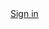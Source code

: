 <!DOCTYPE html><html lang="en"><head><script nonce="rbiD26Gi6Z9AIC5s02MZJQ==">
      document.addEventListener('keydown', (e) => {
        // Stop propagation on ESC because otherwise it will halt outbound XHRs
        // See b/131755324 for more info.
        if (e.key === 'Escape') {
          e.stopPropagation();
          e.preventDefault();
        }
      });
    </script><meta name="referrer" content="origin"/><meta name="viewport" content="width=device-width, initial-scale=1"><title>Google Colab</title><link href="https://fonts.googleapis.com/css2?family=Google+Symbols:FILL@0..1&display=block" rel="stylesheet"><link href="https://fonts.googleapis.com/css?family=Roboto:300,400,500,600,700|Google+Sans:300,400,500,600,700|Google+Sans+Text:400,700&display=block" rel="stylesheet"><link rel="search" type="application/opensearchdescription+xml" href="/opensearch.xml" title="Google Colab"/><style>.gb_3d:not(.gb_qe){font:13px/27px Roboto,Arial,sans-serif;z-index:986}@-webkit-keyframes gb__a{0%{opacity:0}50%{opacity:1}}@keyframes gb__a{0%{opacity:0}50%{opacity:1}}a.gb_Qa{border:none;color:#4285f4;cursor:default;font-weight:bold;outline:none;position:relative;text-align:center;text-decoration:none;text-transform:uppercase;white-space:nowrap;-moz-user-select:none;-ms-user-select:none;-webkit-user-select:none}a.gb_Qa:hover:after,a.gb_Qa:focus:after{background-color:rgba(0,0,0,.12);content:"";height:100%;left:0;position:absolute;top:0;width:100%}a.gb_Qa:hover,a.gb_Qa:focus{text-decoration:none}a.gb_Qa:active{background-color:rgba(153,153,153,.4);text-decoration:none}a.gb_Ra{background-color:#4285f4;color:#fff}a.gb_Ra:active{background-color:#0043b2}.gb_Sa{box-shadow:0 1px 1px rgba(0,0,0,.16)}.gb_Qa,.gb_Ra,.gb_Ta,.gb_Ua{display:inline-block;line-height:28px;padding:0 12px;border-radius:2px}.gb_Ta{background:#f8f8f8;border:1px solid #c6c6c6}.gb_Ua{background:#f8f8f8}.gb_Ta,#gb a.gb_Ta.gb_Ta,.gb_Ua{color:#666;cursor:default;text-decoration:none}#gb a.gb_Ua{cursor:default;text-decoration:none}.gb_Ua{border:1px solid #4285f4;font-weight:bold;outline:none;background:#4285f4;background:-webkit-gradient(linear,left top,left bottom,from(top),color-stop(#4387fd),to(#4683ea));background:-webkit-linear-gradient(top,#4387fd,#4683ea);background:linear-gradient(top,#4387fd,#4683ea);filter:progid:DXImageTransform.Microsoft.gradient(startColorstr=#4387fd,endColorstr=#4683ea,GradientType=0)}#gb a.gb_Ua{color:#fff}.gb_Ua:hover{box-shadow:0 1px 0 rgba(0,0,0,.15)}.gb_Ua:active{box-shadow:inset 0 2px 0 rgba(0,0,0,.15);background:#3c78dc;background:-webkit-gradient(linear,left top,left bottom,from(top),color-stop(#3c7ae4),to(#3f76d3));background:-webkit-linear-gradient(top,#3c7ae4,#3f76d3);background:linear-gradient(top,#3c7ae4,#3f76d3);filter:progid:DXImageTransform.Microsoft.gradient(startColorstr=#3c7ae4,endColorstr=#3f76d3,GradientType=0)}#gb .gb_Va{background:#fff;border:1px solid #dadce0;color:#1a73e8;display:inline-block;text-decoration:none}#gb .gb_Va:hover{background:#f8fbff;border-color:#dadce0;color:#174ea6}#gb .gb_Va:focus{background:#f4f8ff;color:#174ea6;outline:1px solid #174ea6}#gb .gb_Va:active,#gb .gb_Va:focus:active{background:#ecf3fe;color:#174ea6}#gb .gb_Va.gb_F{background:transparent;border:1px solid #5f6368;color:#8ab4f8;text-decoration:none}#gb .gb_Va.gb_F:hover{background:rgba(255,255,255,.04);color:#e8eaed}#gb .gb_Va.gb_F:focus{background:rgba(232,234,237,.12);color:#e8eaed;outline:1px solid #e8eaed}#gb .gb_Va.gb_F:active,#gb .gb_Va.gb_F:focus:active{background:rgba(232,234,237,.1);color:#e8eaed}.gb_cd{display:inline-block;vertical-align:middle}.gb_Pe .gb_Q{bottom:-3px;right:-5px}.gb_C{position:relative}.gb_A{display:inline-block;outline:none;vertical-align:middle;border-radius:2px;-moz-box-sizing:border-box;box-sizing:border-box;height:40px;width:40px;cursor:pointer;text-decoration:none}#gb#gb a.gb_A{cursor:pointer;text-decoration:none}.gb_A,a.gb_A{color:#000}.gb_dd{border-color:transparent;border-bottom-color:#fff;border-style:dashed dashed solid;border-width:0 8.5px 8.5px;display:none;position:absolute;left:11.5px;top:33px;z-index:1;height:0;width:0;-webkit-animation:gb__a .2s;animation:gb__a .2s}.gb_ed{border-color:transparent;border-style:dashed dashed solid;border-width:0 8.5px 8.5px;display:none;position:absolute;left:11.5px;z-index:1;height:0;width:0;-webkit-animation:gb__a .2s;animation:gb__a .2s;border-bottom-color:rgba(0,0,0,.2);top:32px}x:-o-prefocus,div.gb_ed{border-bottom-color:#ccc}.gb_la{background:#fff;border:1px solid #ccc;border-color:rgba(0,0,0,.2);color:#000;-webkit-box-shadow:0 2px 10px rgba(0,0,0,.2);-moz-box-shadow:0 2px 10px rgba(0,0,0,.2);box-shadow:0 2px 10px rgba(0,0,0,.2);display:none;outline:none;overflow:hidden;position:absolute;right:8px;top:62px;-webkit-animation:gb__a .2s;animation:gb__a .2s;border-radius:2px;-moz-user-select:text;-ms-user-select:text;-webkit-user-select:text}.gb_cd.gb_Tc .gb_dd,.gb_cd.gb_Tc .gb_ed,.gb_cd.gb_Tc .gb_la,.gb_Tc.gb_la{display:block}.gb_cd.gb_Tc.gb_fd .gb_dd,.gb_cd.gb_Tc.gb_fd .gb_ed{display:none}.gb_Qe{position:absolute;right:8px;top:62px;z-index:-1}.gb_gd .gb_dd,.gb_gd .gb_ed,.gb_gd .gb_la{margin-top:-10px}.gb_cd:first-child,#gbsfw:first-child+.gb_cd{padding-left:4px}.gb_Fa.gb_Re .gb_cd:first-child{padding-left:0}.gb_Se{position:relative}.gb_2c .gb_Se,.gb_Jd .gb_Se{float:right}.gb_A{padding:8px;cursor:pointer}.gb_A:after{content:"";position:absolute;top:-4px;bottom:-4px;left:-4px;right:-4px}.gb_Fa .gb_hd:not(.gb_Qa):focus img{background-color:rgba(0,0,0,.2);outline:none;-webkit-border-radius:50%;-moz-border-radius:50%;border-radius:50%}.gb_id button svg,.gb_A{-webkit-border-radius:50%;-moz-border-radius:50%;border-radius:50%}.gb_id button:focus:not(:focus-visible) svg,.gb_id button:hover svg,.gb_id button:active svg,.gb_A:focus:not(:focus-visible),.gb_A:hover,.gb_A:active,.gb_A[aria-expanded=true]{outline:none}.gb_Lc .gb_id.gb_jd button:focus-visible svg,.gb_id button:focus-visible svg,.gb_A:focus-visible{outline:1px solid #202124}.gb_Lc .gb_id button:focus-visible svg,.gb_Lc .gb_A:focus-visible{outline:1px solid #f1f3f4}@media (forced-colors:active){.gb_Lc .gb_id.gb_jd button:focus-visible svg,.gb_id button:focus-visible svg,.gb_Lc .gb_id button:focus-visible svg{outline:1px solid currentcolor}}.gb_Lc .gb_id.gb_jd button:focus svg,.gb_Lc .gb_id.gb_jd button:focus:hover svg,.gb_id button:focus svg,.gb_id button:focus:hover svg,.gb_A:focus,.gb_A:focus:hover{background-color:rgba(60,64,67,.1)}.gb_Lc .gb_id.gb_jd button:active svg,.gb_id button:active svg,.gb_A:active{background-color:rgba(60,64,67,.12)}.gb_Lc .gb_id.gb_jd button:hover svg,.gb_id button:hover svg,.gb_A:hover{background-color:rgba(60,64,67,.08)}.gb_Wa .gb_A.gb_Za:hover{background-color:transparent}.gb_A[aria-expanded=true],.gb_A:hover[aria-expanded=true]{background-color:rgba(95,99,104,.24)}.gb_A[aria-expanded=true] .gb_E{fill:#5f6368;opacity:1}.gb_Lc .gb_id button:hover svg,.gb_Lc .gb_A:hover{background-color:rgba(232,234,237,.08)}.gb_Lc .gb_id button:focus svg,.gb_Lc .gb_id button:focus:hover svg,.gb_Lc .gb_A:focus,.gb_Lc .gb_A:focus:hover{background-color:rgba(232,234,237,.1)}.gb_Lc .gb_id button:active svg,.gb_Lc .gb_A:active{background-color:rgba(232,234,237,.12)}.gb_Lc .gb_A[aria-expanded=true],.gb_Lc .gb_A:hover[aria-expanded=true]{background-color:rgba(255,255,255,.12)}.gb_Lc .gb_A[aria-expanded=true] .gb_E{fill:#fff;opacity:1}.gb_cd{padding:4px}.gb_Fa.gb_Re .gb_cd{padding:4px 2px}.gb_Fa.gb_Re .gb_y.gb_cd{padding-left:6px}.gb_la{z-index:991;line-height:normal}.gb_la.gb_kd{left:0;right:auto}@media (max-width:350px){.gb_la.gb_kd{left:0}}.gb_Te .gb_la{top:56px}.gb_R{display:none!important}.gb_nd{visibility:hidden}.gb_I .gb_A,.gb_ka .gb_I .gb_A{background-position:-64px -29px}.gb_1 .gb_I .gb_A{background-position:-29px -29px;opacity:1}.gb_I .gb_A,.gb_I .gb_A:hover,.gb_I .gb_A:focus{opacity:1}.gb_K{display:none}@media screen and (max-width:319px){.gb_ld:not(.gb_md) .gb_I{display:none;visibility:hidden}}.gb_Q{display:none}.gb_9c{font-family:Google Sans,Roboto,Helvetica,Arial,sans-serif;font-size:20px;font-weight:400;letter-spacing:0.25px;line-height:48px;margin-bottom:2px;opacity:1;overflow:hidden;padding-left:16px;position:relative;text-overflow:ellipsis;vertical-align:middle;top:2px;white-space:nowrap;-ms-flex:1 1 auto;-webkit-flex:1 1 auto;-webkit-box-flex:1;-moz-box-flex:1;flex:1 1 auto}.gb_9c.gb_ad{color:#3c4043}.gb_Fa.gb_cc .gb_9c{margin-bottom:0}.gb_sd.gb_ud .gb_9c{padding-left:4px}.gb_Fa.gb_cc .gb_vd{position:relative;top:-2px}.gb_bd{display:none}.gb_Fa{color:black;min-width:160px;position:relative;-webkit-transition:box-shadow 250ms;transition:box-shadow 250ms}.gb_Fa.gb_Sc{min-width:120px}.gb_Fa.gb_wd .gb_xd{display:none}.gb_Fa.gb_wd .gb_ld{height:56px}header.gb_Fa{display:block}.gb_Fa svg{fill:currentColor}.gb_Dd{position:fixed;top:0;width:100%}.gb_yd{-webkit-box-shadow:0 4px 5px 0 rgba(0,0,0,.14),0 1px 10px 0 rgba(0,0,0,.12),0 2px 4px -1px rgba(0,0,0,.2);-moz-box-shadow:0 4px 5px 0 rgba(0,0,0,.14),0 1px 10px 0 rgba(0,0,0,.12),0 2px 4px -1px rgba(0,0,0,.2);box-shadow:0 4px 5px 0 rgba(0,0,0,.14),0 1px 10px 0 rgba(0,0,0,.12),0 2px 4px -1px rgba(0,0,0,.2)}.gb_Ed{height:64px}.gb_ld{-moz-box-sizing:border-box;-webkit-box-sizing:border-box;box-sizing:border-box;position:relative;width:100%;display:-webkit-box;display:-moz-box;display:-ms-flexbox;display:-webkit-flex;display:flex;-webkit-box-pack:space-between;-ms-flex-pack:justify;-webkit-justify-content:space-between;-moz-box-pack:space-between;justify-content:space-between;min-width:-webkit-min-content;min-width:-moz-min-content;min-width:-ms-min-content;min-width:min-content}.gb_Fa:not(.gb_cc) .gb_ld{padding:8px}.gb_Fa.gb_Fd .gb_ld{-ms-flex:1 0 auto;-webkit-flex:1 0 auto;-webkit-box-flex:1;-moz-box-flex:1;flex:1 0 auto}.gb_Fa .gb_ld.gb_md.gb_Hd{min-width:0}.gb_Fa.gb_cc .gb_ld{padding:4px;padding-left:8px;min-width:0}.gb_xd{height:48px;vertical-align:middle;white-space:nowrap;-ms-flex-align:center;-moz-box-align:center;-webkit-box-align:center;-webkit-align-items:center;align-items:center;display:-webkit-box;display:-moz-box;display:-ms-flexbox;display:-webkit-flex;display:flex;-moz-user-select:-moz-none;-ms-user-select:none;-webkit-user-select:none}.gb_Ad>.gb_xd{display:table-cell;width:100%}.gb_sd{padding-right:30px;-moz-box-sizing:border-box;box-sizing:border-box;-ms-flex:1 0 auto;-webkit-flex:1 0 auto;-webkit-box-flex:1;-moz-box-flex:1;flex:1 0 auto}.gb_Fa.gb_cc .gb_sd{padding-right:14px}.gb_Bd{-ms-flex:1 1 100%;-webkit-flex:1 1 100%;-webkit-box-flex:1;-moz-box-flex:1;flex:1 1 100%}.gb_Bd>:only-child{display:inline-block}.gb_Cd.gb_3c{padding-left:4px}.gb_Cd.gb_Id,.gb_Fa.gb_Fd .gb_Cd,.gb_Fa.gb_cc:not(.gb_Jd) .gb_Cd{padding-left:0}.gb_Fa.gb_cc .gb_Cd.gb_Id{padding-right:0}.gb_Fa.gb_cc .gb_Cd.gb_Id .gb_Wa{margin-left:10px}.gb_3c{display:inline}.gb_Fa.gb_Wc .gb_Cd.gb_Kd,.gb_Fa.gb_Jd .gb_Cd.gb_Kd{padding-left:2px}.gb_9c{display:inline-block}.gb_Cd{-moz-box-sizing:border-box;-webkit-box-sizing:border-box;box-sizing:border-box;height:48px;line-height:normal;padding:0 4px;padding-left:30px;-ms-flex:0 0 auto;-webkit-flex:0 0 auto;-webkit-box-flex:0;-moz-box-flex:0;flex:0 0 auto;-webkit-box-pack:flex-end;-ms-flex-pack:end;-webkit-justify-content:flex-end;-moz-box-pack:flex-end;justify-content:flex-end}.gb_Jd{height:48px}.gb_Fa.gb_Jd{min-width:auto}.gb_Jd .gb_Cd{float:right;padding-left:32px}.gb_Jd .gb_Cd.gb_Ld{padding-left:0}.gb_Md{font-size:14px;max-width:200px;overflow:hidden;padding:0 12px;text-overflow:ellipsis;white-space:nowrap;-moz-user-select:text;-ms-user-select:text;-webkit-user-select:text}.gb_pd{-webkit-transition:background-color .4s;-webkit-transition:background-color .4s;-o-transition:background-color .4s;transition:background-color .4s}.gb_Nd{color:black}.gb_Lc{color:white}.gb_Fa a,.gb_Pc a{color:inherit}.gb_ba{color:rgba(0,0,0,.87)}.gb_Fa svg,.gb_Pc svg,.gb_sd .gb_td,.gb_2c .gb_td{color:#5f6368;opacity:1}.gb_Lc svg,.gb_Pc.gb_Uc svg,.gb_Lc .gb_sd .gb_td,.gb_Lc .gb_sd .gb_Kc,.gb_Lc .gb_sd .gb_vd,.gb_Pc.gb_Uc .gb_td{color:rgba(255,255,255,.87)}.gb_Lc .gb_sd .gb_Od:not(.gb_Pd){opacity:.87}.gb_ad{color:inherit;opacity:1;text-rendering:optimizeLegibility;-webkit-font-smoothing:antialiased;-moz-osx-font-smoothing:grayscale}.gb_Lc .gb_ad,.gb_Nd .gb_ad{opacity:1}.gb_Qd{position:relative}.gb_L{font-family:arial,sans-serif;line-height:normal;padding-right:15px}a.gb_X,span.gb_X{color:rgba(0,0,0,.87);text-decoration:none}.gb_Lc a.gb_X,.gb_Lc span.gb_X{color:white}a.gb_X:focus{outline-offset:2px}a.gb_X:hover{text-decoration:underline}.gb_Z{display:inline-block;padding-left:15px}.gb_Z .gb_X{display:inline-block;line-height:24px;vertical-align:middle}.gb_qd{font-family:Google Sans,Roboto,Helvetica,Arial,sans-serif;font-weight:500;font-size:14px;letter-spacing:.25px;line-height:16px;margin-left:10px;margin-right:8px;min-width:96px;padding:9px 23px;text-align:center;vertical-align:middle;border-radius:4px;-moz-box-sizing:border-box;box-sizing:border-box}.gb_Fa.gb_Jd .gb_qd{margin-left:8px}#gb a.gb_Ua.gb_qd{cursor:pointer}.gb_Ua.gb_qd:hover{background:#1b66c9;-webkit-box-shadow:0 1px 3px 1px rgba(66,64,67,.15),0 1px 2px 0 rgba(60,64,67,.3);-moz-box-shadow:0 1px 3px 1px rgba(66,64,67,.15),0 1px 2px 0 rgba(60,64,67,.3);box-shadow:0 1px 3px 1px rgba(66,64,67,.15),0 1px 2px 0 rgba(60,64,67,.3)}.gb_Ua.gb_qd:focus,.gb_Ua.gb_qd:hover:focus{background:#1c5fba;-webkit-box-shadow:0 1px 3px 1px rgba(66,64,67,.15),0 1px 2px 0 rgba(60,64,67,.3);-moz-box-shadow:0 1px 3px 1px rgba(66,64,67,.15),0 1px 2px 0 rgba(60,64,67,.3);box-shadow:0 1px 3px 1px rgba(66,64,67,.15),0 1px 2px 0 rgba(60,64,67,.3)}.gb_Ua.gb_qd:active{background:#1b63c1;-webkit-box-shadow:0 1px 3px 1px rgba(66,64,67,.15),0 1px 2px 0 rgba(60,64,67,.3);-moz-box-shadow:0 1px 3px 1px rgba(66,64,67,.15),0 1px 2px 0 rgba(60,64,67,.3);box-shadow:0 1px 3px 1px rgba(66,64,67,.15),0 1px 2px 0 rgba(60,64,67,.3)}.gb_qd{background:#1a73e8;border:1px solid transparent}.gb_Fa.gb_cc .gb_qd{padding:9px 15px;min-width:80px}.gb_Rd{text-align:left}#gb .gb_Lc a.gb_qd:not(.gb_F),#gb.gb_Lc a.gb_qd{background:#fff;border-color:#dadce0;-webkit-box-shadow:none;-moz-box-shadow:none;box-shadow:none;color:#1a73e8}#gb a.gb_Ua.gb_F.gb_qd{background:#8ab4f8;border:1px solid transparent;-webkit-box-shadow:none;-moz-box-shadow:none;box-shadow:none;color:#202124}#gb .gb_Lc a.gb_qd:hover:not(.gb_F),#gb.gb_Lc a.gb_qd:hover{background:#f8fbff;border-color:#cce0fc}#gb a.gb_Ua.gb_F.gb_qd:hover{background:#93baf9;border-color:transparent;-webkit-box-shadow:0 1px 3px 1px rgba(0,0,0,.15),0 1px 2px rgba(0,0,0,.3);-moz-box-shadow:0 1px 3px 1px rgba(0,0,0,.15),0 1px 2px rgba(0,0,0,.3);box-shadow:0 1px 3px 1px rgba(0,0,0,.15),0 1px 2px rgba(0,0,0,.3)}#gb .gb_Lc a.gb_qd:focus:not(.gb_F),#gb .gb_Lc a.gb_qd:focus:hover:not(.gb_F),#gb.gb_Lc a.gb_qd:focus:not(.gb_F),#gb.gb_Lc a.gb_qd:focus:hover:not(.gb_F){background:#f4f8ff;outline:1px solid #c9ddfc}#gb a.gb_Ua.gb_F.gb_qd:focus,#gb a.gb_Ua.gb_F.gb_qd:focus:hover{background:#a6c6fa;border-color:transparent;-webkit-box-shadow:none;-moz-box-shadow:none;box-shadow:none}#gb .gb_Lc a.gb_qd:active:not(.gb_F),#gb.gb_Lc a.gb_qd:active{background:#ecf3fe}#gb a.gb_Ua.gb_F.gb_qd:active{background:#a1c3f9;-webkit-box-shadow:0 1px 2px rgba(60,64,67,.3),0 2px 6px 2px rgba(60,64,67,.15);-moz-box-shadow:0 1px 2px rgba(60,64,67,.3),0 2px 6px 2px rgba(60,64,67,.15);box-shadow:0 1px 2px rgba(60,64,67,.3),0 2px 6px 2px rgba(60,64,67,.15)}.gb_J{display:none}@media screen and (max-width:319px){.gb_ld .gb_I{display:none;visibility:hidden}}.gb_Wa{background-color:rgba(255,255,255,.88);border:1px solid #dadce0;-moz-box-sizing:border-box;-webkit-box-sizing:border-box;box-sizing:border-box;cursor:pointer;display:inline-block;max-height:48px;overflow:hidden;outline:none;padding:0;vertical-align:middle;width:134px;-webkit-border-radius:8px;-moz-border-radius:8px;border-radius:8px}.gb_Wa.gb_F{background-color:transparent;border:1px solid #5f6368}.gb_3a{display:inherit}.gb_Wa.gb_F .gb_3a{background:#fff;-webkit-border-radius:4px;-moz-border-radius:4px;border-radius:4px;display:inline-block;left:8px;margin-right:5px;position:relative;padding:3px;top:-1px}.gb_Wa:hover{border:1px solid #d2e3fc;background-color:rgba(248,250,255,.88)}.gb_Wa.gb_F:hover{background-color:rgba(241,243,244,.04);border:1px solid #5f6368}.gb_Wa:focus-visible,.gb_Wa:focus{background-color:#fff;outline:1px solid #202124;-webkit-box-shadow:0 1px 2px 0 rgba(60,64,67,.3),0 1px 3px 1px rgba(60,64,67,.15);-moz-box-shadow:0 1px 2px 0 rgba(60,64,67,.3),0 1px 3px 1px rgba(60,64,67,.15);box-shadow:0 1px 2px 0 rgba(60,64,67,.3),0 1px 3px 1px rgba(60,64,67,.15)}.gb_Wa.gb_F:focus-visible,.gb_Wa.gb_F:focus{background-color:rgba(241,243,244,.12);outline:1px solid #f1f3f4;-webkit-box-shadow:0 1px 3px 1px rgba(0,0,0,.15),0 1px 2px 0 rgba(0,0,0,.3);-moz-box-shadow:0 1px 3px 1px rgba(0,0,0,.15),0 1px 2px 0 rgba(0,0,0,.3);box-shadow:0 1px 3px 1px rgba(0,0,0,.15),0 1px 2px 0 rgba(0,0,0,.3)}.gb_Wa.gb_F:active,.gb_Wa.gb_Tc.gb_F:focus{background-color:rgba(241,243,244,.1);border:1px solid #5f6368}.gb_4a{display:inline-block;padding-bottom:2px;padding-left:7px;padding-top:2px;text-align:center;vertical-align:middle;line-height:32px;width:78px}.gb_Wa.gb_F .gb_4a{line-height:26px;margin-left:0;padding-bottom:0;padding-left:0;padding-top:0;width:72px}.gb_4a.gb_5a{background-color:#f1f3f4;-webkit-border-radius:4px;-moz-border-radius:4px;border-radius:4px;margin-left:8px;padding-left:0;line-height:30px}.gb_4a.gb_5a .gb_Ic{vertical-align:middle}.gb_Fa:not(.gb_cc) .gb_Wa{margin-left:10px;margin-right:4px}.gb_Sd{max-height:32px;width:78px}.gb_Wa.gb_F .gb_Sd{max-height:26px;width:72px}.gb_P{-webkit-background-size:32px 32px;-o-background-size:32px 32px;background-size:32px 32px;border:0;-webkit-border-radius:50%;-moz-border-radius:50%;border-radius:50%;display:block;margin:0px;position:relative;height:32px;width:32px;z-index:0}.gb_eb{background-color:#e8f0fe;border:1px solid rgba(32,33,36,.08);position:relative}.gb_eb.gb_P{height:30px;width:30px}.gb_eb.gb_P:hover,.gb_eb.gb_P:active{-webkit-box-shadow:none;-moz-box-shadow:none;box-shadow:none}.gb_fb{background:#fff;border:none;-webkit-border-radius:50%;-moz-border-radius:50%;border-radius:50%;bottom:2px;-webkit-box-shadow:0px 1px 2px 0px rgba(60,64,67,.30),0px 1px 3px 1px rgba(60,64,67,.15);-moz-box-shadow:0px 1px 2px 0px rgba(60,64,67,.30),0px 1px 3px 1px rgba(60,64,67,.15);box-shadow:0px 1px 2px 0px rgba(60,64,67,.30),0px 1px 3px 1px rgba(60,64,67,.15);height:14px;margin:2px;position:absolute;right:0;width:14px}.gb_wc{color:#1f71e7;font:400 22px/32px Google Sans,Roboto,Helvetica,Arial,sans-serif;text-align:center;text-transform:uppercase}@media (-webkit-min-device-pixel-ratio:1.25),(min-resolution:1.25dppx),(min-device-pixel-ratio:1.25){.gb_P::before,.gb_gb::before{display:inline-block;-webkit-transform:scale(0.5);-webkit-transform:scale(0.5);-ms-transform:scale(0.5);-o-transform:scale(0.5);transform:scale(0.5);-webkit-transform-origin:left 0;-webkit-transform-origin:left 0;-ms-transform-origin:left 0;-o-transform-origin:left 0;transform-origin:left 0}.gb_3 .gb_gb::before{-webkit-transform:scale(scale(0.416666667));-webkit-transform:scale(scale(0.416666667));-ms-transform:scale(scale(0.416666667));-o-transform:scale(scale(0.416666667));transform:scale(scale(0.416666667))}}.gb_P:hover,.gb_P:focus{-webkit-box-shadow:0 1px 0 rgba(0,0,0,.15);-moz-box-shadow:0 1px 0 rgba(0,0,0,.15);box-shadow:0 1px 0 rgba(0,0,0,.15)}.gb_P:active{-webkit-box-shadow:inset 0 2px 0 rgba(0,0,0,.15);-moz-box-shadow:inset 0 2px 0 rgba(0,0,0,.15);box-shadow:inset 0 2px 0 rgba(0,0,0,.15)}.gb_P:active::after{background:rgba(0,0,0,.1);-webkit-border-radius:50%;-moz-border-radius:50%;border-radius:50%;content:"";display:block;height:100%}.gb_hb{cursor:pointer;line-height:40px;min-width:30px;opacity:.75;overflow:hidden;vertical-align:middle;text-overflow:ellipsis}.gb_A.gb_hb{width:auto}.gb_hb:hover,.gb_hb:focus{opacity:.85}.gb_gd .gb_hb,.gb_gd .gb_Vd{line-height:26px}#gb#gb.gb_gd a.gb_hb,.gb_gd .gb_Vd{font-size:11px;height:auto}.gb_ib{border-top:4px solid #000;border-left:4px dashed transparent;border-right:4px dashed transparent;display:inline-block;margin-left:6px;opacity:.75;vertical-align:middle}.gb_Za:hover .gb_ib{opacity:.85}.gb_Wa>.gb_y{padding:3px 3px 3px 4px}.gb_Wd.gb_nd{color:#fff}.gb_1 .gb_hb,.gb_1 .gb_ib{opacity:1}#gb#gb.gb_1.gb_1 a.gb_hb,#gb#gb .gb_1.gb_1 a.gb_hb{color:#fff}.gb_1.gb_1 .gb_ib{border-top-color:#fff;opacity:1}.gb_ka .gb_P:hover,.gb_1 .gb_P:hover,.gb_ka .gb_P:focus,.gb_1 .gb_P:focus{-webkit-box-shadow:0 1px 0 rgba(0,0,0,.15),0 1px 2px rgba(0,0,0,.2);-moz-box-shadow:0 1px 0 rgba(0,0,0,.15),0 1px 2px rgba(0,0,0,.2);box-shadow:0 1px 0 rgba(0,0,0,.15),0 1px 2px rgba(0,0,0,.2)}.gb_Xd .gb_y,.gb_Zd .gb_y{position:absolute;right:1px}.gb_y.gb_0,.gb_jb.gb_0,.gb_Za.gb_0{-webkit-flex:0 1 auto;-webkit-box-flex:0;-moz-box-flex:0;-ms-flex:0 1 auto;flex:0 1 auto}.gb_0d.gb_1d .gb_hb{width:30px!important}.gb_2d{height:40px;position:absolute;right:-5px;top:-5px;width:40px}.gb_3d .gb_2d,.gb_4d .gb_2d{right:0;top:0}.gb_y .gb_A{padding:4px}.gb_S{display:none}sentinel{}</style><script nonce="rbiD26Gi6Z9AIC5s02MZJQ==">;this.gbar_={CONFIG:[[[0,"www.gstatic.com","og.qtm.en_US.IRH-CtkqUH4.es5.O","com","en","425",0,[4,2,"","","","679029995","0"],null,"Dz74ZoHWCOabp84Ph7rUoAo",null,0,"og.qtm.vP-ir67TLiQ.L.X.O","AA2YrTvciXgdZ_ZrUr61cAHUrc1MthaV2w","AA2YrTuEJfQqMFF1eMkz3C0MGkK1qCqUtg","",2,1,200,"USA",null,null,"425","425",1,null,null,114591953,1,0],null,[1,0.1000000014901161,2,1],null,[0,0,0,null,"","","","",0,0,0,""],[0,0,"",1,0,0,0,0,0,0,null,0,0,null,0,0,null,null,0,0,0,"","","","","","",null,0,0,0,0,0,null,null,null,"rgba(32,33,36,1)","rgba(255,255,255,1)",0,0,0,null,null,null,0],null,null,["1","gci_91f30755d6a6b787dcc2a4062e6e9824.js","googleapis.client:gapi.iframes","","en"],null,null,null,null,["m;/_/scs/abc-static/_/js/k=gapi.gapi.en.SpvAvsXfWWo.O/am=AACA/d=1/rs=AHpOoo-MoqWi0fF1M09Ccs-6QfulXvxfdg/m=__features__","https://apis.google.com","","","","",null,1,"es_plusone_gc_20240903.0_p1","en",null,0],[0.009999999776482582,"com","425",[null,"","0",null,1,5184000,null,null,"",null,null,null,null,null,0,null,0,null,1,0,0,0,null,null,0,0,null,0,0,0,0,0],null,null,null,0],[1,null,null,27043,425,"USA","en","679029995.0",8,null,0,0,null,null,null,null,"",null,null,null,"Dz74ZoHWCOabp84Ph7rUoAo",0,0,0,null,2,5,"nn",83,0,0,0,0,1,114591953,0,0],[[null,null,null,"https://www.gstatic.com/og/_/js/k=og.qtm.en_US.IRH-CtkqUH4.es5.O/rt=j/m=qabr,q_dnp,qapid,qads,q_dg/exm=qaaw,qadd,qaid,qein,qhaw,qhba,qhbr,qhch,qhga,qhid,qhin/d=1/ed=1/rs=AA2YrTvciXgdZ_ZrUr61cAHUrc1MthaV2w"]]]],};this.gbar_=this.gbar_||{};(function(_){var window=this;
try{
_._F_toggles_initialize=function(a){(typeof globalThis!=="undefined"?globalThis:typeof self!=="undefined"?self:this)._F_toggles=a||[]};(0,_._F_toggles_initialize)([]);
/*

 Copyright The Closure Library Authors.
 SPDX-License-Identifier: Apache-2.0
*/
var ca,ia,ja,oa,qa,ra,Ca,Ea,Fa,Ha,Ia,Ka,Na,Sa,db,cb,ib,kb,jb,lb,mb,ub,vb,zb,Cb,wb,Bb,Ab,yb,xb,Db,Eb,Mb,Qb,Rb,Sb,Tb,y,Ub,Vb,Wb,bc;_.aa=function(a,b){if(Error.captureStackTrace)Error.captureStackTrace(this,_.aa);else{var c=Error().stack;c&&(this.stack=c)}a&&(this.message=String(a));b!==void 0&&(this.cause=b)};_.ba=function(a){a.xl=!0;return a};ca=function(a,b){if(a.length>b.length)return!1;if(a.length<b.length||a===b)return!0;for(var c=0;c<a.length;c++){var d=a[c],e=b[c];if(d>e)return!1;if(d<e)return!0}};
_.da=function(a){_.t.setTimeout(function(){throw a;},0)};_.ea=function(){var a=_.t.navigator;return a&&(a=a.userAgent)?a:""};ia=function(a){return fa?ha?ha.brands.some(function(b){return(b=b.brand)&&b.indexOf(a)!=-1}):!1:!1};_.v=function(a){return _.ea().indexOf(a)!=-1};ja=function(){return fa?!!ha&&ha.brands.length>0:!1};_.ka=function(){return ja()?!1:_.v("Opera")};_.la=function(){return ja()?!1:_.v("Trident")||_.v("MSIE")};_.na=function(){return _.v("Firefox")||_.v("FxiOS")};
_.pa=function(){return _.v("Safari")&&!(oa()||(ja()?0:_.v("Coast"))||_.ka()||(ja()?0:_.v("Edge"))||(ja()?ia("Microsoft Edge"):_.v("Edg/"))||(ja()?ia("Opera"):_.v("OPR"))||_.na()||_.v("Silk")||_.v("Android"))};oa=function(){return ja()?ia("Chromium"):(_.v("Chrome")||_.v("CriOS"))&&!(ja()?0:_.v("Edge"))||_.v("Silk")};qa=function(){return fa?!!ha&&!!ha.platform:!1};ra=function(){return _.v("iPhone")&&!_.v("iPod")&&!_.v("iPad")};_.sa=function(){return ra()||_.v("iPad")||_.v("iPod")};
_.ta=function(){return qa()?ha.platform==="macOS":_.v("Macintosh")};_.va=function(a,b){return(0,_.ua)(a,b)>=0};_.ya=function(a){if(!_.wa)return _.xa(a);for(var b="",c=0,d=a.length-10240;c<d;)b+=String.fromCharCode.apply(null,a.subarray(c,c+=10240));b+=String.fromCharCode.apply(null,c?a.subarray(c):a);return btoa(b)};_.Aa=function(a){return za&&a!=null&&a instanceof Uint8Array};_.Ba=function(a){return Array.prototype.slice.call(a)};
Ca=function(a){return typeof Symbol==="function"&&typeof Symbol()==="symbol"?Symbol():a};Ea=function(a,b){(0,_.Da)(b,(a|0)&-14591)};Fa=function(a,b){(0,_.Da)(b,(a|34)&-14557)};Ha=function(a){return!(!a||typeof a!=="object"||a.i!==Ga)};Ia=function(a){return a!==null&&typeof a==="object"&&!Array.isArray(a)&&a.constructor===Object};Ka=function(a){return!Array.isArray(a)||a.length?!1:(0,_.Ja)(a)&1?!0:!1};_.La=function(a){if(a&2)throw Error();};Na=function(a,b){(b=_.Ma?b[_.Ma]:void 0)&&(a[_.Ma]=_.Ba(b))};
_.Pa=function(){var a=Error();Oa(a,"incident");_.da(a)};_.Qa=function(a){a=Error(a);Oa(a,"warning");return a};_.Ra=function(a,b){if(a.length!==b.length)return!1;for(var c in b){var d=Number(c),e;if(e=Number.isInteger(d))e=a[d],d=b[d],e=!(Number.isNaN(e)?Number.isNaN(d):e===d);if(e)return!1}return!0};Sa=function(){_.Pa()};_.Ua=function(a,b){var c,d;return(c=_.Ta)==null?void 0:(d=c.get(b))==null?void 0:d.get(a)};_.Wa=function(a){if(typeof a!=="boolean")throw Error("F`"+_.Va(a)+"`"+a);return a};
_.Xa=function(a){if(!Number.isFinite(a))throw _.Qa("enum");return a|0};_.Ya=function(a){if(typeof a!=="number")throw _.Qa("int32");if(!Number.isFinite(a))throw _.Qa("int32");return a|0};_.Za=function(a){if(a!=null&&typeof a!=="string")throw Error();return a};_.$a=function(a){return a==null||typeof a==="string"?a:void 0};_.bb=function(a,b,c){if(a!=null&&typeof a==="object"&&a.Pd===_.ab)return a;if(Array.isArray(a)){var d=(0,_.Ja)(a),e=d;e===0&&(e|=c&32);e|=c&2;e!==d&&(0,_.Da)(a,e);return new b(a)}};
db=function(a,b){return cb(b)};cb=function(a){switch(typeof a){case "number":return isFinite(a)?a:String(a);case "bigint":return(0,_.eb)(a)?Number(a):String(a);case "boolean":return a?1:0;case "object":if(a)if(Array.isArray(a)){if(Ka(a))return}else{if(_.Aa(a))return _.ya(a);if("function"==typeof _.fb&&a instanceof _.fb)return a.Bh()}}return a};_.hb=function(a,b){gb=b;a=new a(b);gb=void 0;return a};
_.w=function(a,b,c){a==null&&(a=gb);gb=void 0;if(a==null){var d=96;c?(a=[c],d|=512):a=[];b&&(d=d&-33521665|(b&1023)<<15)}else{if(!Array.isArray(a))throw Error("G");d=(0,_.Ja)(a);if(d&2048)throw Error("J");if(d&64)return a;d|=64;if(c&&(d|=512,c!==a[0]))throw Error("K");a:{c=a;var e=c.length;if(e){var f=e-1;if(Ia(c[f])){d|=256;b=f-(+!!(d&512)-1);if(b>=1024)throw Error("L");d=d&-33521665|(b&1023)<<15;break a}}if(b){b=Math.max(b,e-(+!!(d&512)-1));if(b>1024)throw Error("M");d=d&-33521665|(b&1023)<<15}}}(0,_.Da)(a,
d);return a};ib=function(a,b,c){var d=_.Ba(a),e=d.length,f=b&256?d[e-1]:void 0;e+=f?-1:0;for(b=b&512?1:0;b<e;b++)d[b]=c(d[b]);if(f){b=d[b]={};for(var g in f)b[g]=c(f[g])}Na(d,a);return d};kb=function(a,b,c,d,e){if(a!=null){if(Array.isArray(a))a=Ka(a)?void 0:e&&(0,_.Ja)(a)&2?a:jb(a,b,c,d!==void 0,e);else if(Ia(a)){var f={},g;for(g in a)f[g]=kb(a[g],b,c,d,e);a=f}else a=b(a,d);return a}};
jb=function(a,b,c,d,e){var f=d||c?(0,_.Ja)(a):0;d=d?!!(f&32):void 0;for(var g=_.Ba(a),h=0;h<g.length;h++)g[h]=kb(g[h],b,c,d,e);c&&(Na(g,a),c(f,g));return g};lb=function(a){return a.Pd===_.ab?a.toJSON():cb(a)};
mb=function(a,b,c){c=c===void 0?Fa:c;if(a!=null){if(za&&a instanceof Uint8Array)return b?a:new Uint8Array(a);if(Array.isArray(a)){var d=(0,_.Ja)(a);if(d&2)return a;b&&(b=d===0||!!(d&32)&&!(d&64||!(d&16)));return b?((0,_.Da)(a,(d|34)&-12293),a):jb(a,mb,d&4?Fa:c,!0,!0)}a.Pd===_.ab&&(c=a.J,d=(0,_.nb)(c),a=d&2?a:_.ob(a,c,d,!0));return a}};_.ob=function(a,b,c,d){_.pb(a);return _.hb(a.constructor,_.rb(b,c,d))};
_.rb=function(a,b,c){var d=c||b&2?Fa:Ea,e=!!(b&32);a=ib(a,b,function(f){return mb(f,e,d)});(0,_.sb)(a,32|(c?2:0));return a};_.tb=function(a){var b=a.J,c=(0,_.nb)(b);return c&2?_.ob(a,b,c,!1):a};ub=function(a){return a};vb=function(a){return a};zb=function(a,b,c,d){return wb(a,b,c,d,xb,yb)};Cb=function(a,b,c,d){return wb(a,b,c,d,Ab,Bb)};
wb=function(a,b,c,d,e,f){if(!c.length&&!d)return 0;for(var g=0,h=0,k=0,m=0,n=0,p=c.length-1;p>=0;p--){var q=c[p];d&&p===c.length-1&&q===d||(m++,q!=null&&k++)}if(d)for(var r in d)p=+r,isNaN(p)||(n+=Db(p),h++,p>g&&(g=p));m=e(m,k)+f(h,g,n);r=k;p=h;q=g;for(var u=n,A=c.length-1;A>=0;A--){var G=c[A];if(!(G==null||d&&A===c.length-1&&G===d)){G=A-b;var B=e(G,r)+f(p,q,u);B<m&&(a=1+G,m=B);p++;r--;u+=Db(G);q=Math.max(q,G)}}b=e(0,0)+f(p,q,u);b<m&&(a=0,m=b);if(d){p=h;q=g;u=n;r=k;for(var D in d)d=+D,isNaN(d)||d>=
1024||(p--,r++,u-=D.length,g=e(d,r)+f(p,q,u),g<m&&(a=1+d,m=g))}return a};Bb=function(a,b,c){return c+a*3+(a>1?a-1:0)};Ab=function(a,b){return(a>1?a-1:0)+(a-b)*4};yb=function(a,b){return a==0?0:9*Math.max(1<<32-Math.clz32(a+a/2-1),4)<=b?a==0?0:a<4?100+(a-1)*16:a<6?148+(a-4)*16:a<12?244+(a-6)*16:a<22?436+(a-12)*19:a<44?820+(a-22)*17:52+32*a:40+4*b};xb=function(a){return 40+4*a};Db=function(a){return a>=100?a>=1E4?Math.ceil(Math.log10(1+a)):a<1E3?3:4:a<10?1:2};
Eb=function(a,b,c,d){b=d+(+!!(b&512)-1);if(!(b<0||b>=a.length||b>=c))return a[b]};_.Gb=function(a,b,c,d){var e=b>>15&1023||536870912;if(c>=e){var f=b;if(b&256)var g=a[a.length-1];else{if(d==null)return f;g=a[e+(+!!(b&512)-1)]={};f|=256}g[c]=d;c<e&&(a[c+(+!!(b&512)-1)]=void 0);f!==b&&(0,_.Da)(a,f);return f}a[c+(+!!(b&512)-1)]=d;b&256&&(a=a[a.length-1],c in a&&delete a[c]);return b};_.Ib=function(a,b,c,d){a=a.J;var e=(0,_.nb)(a);d=_.Hb(a,e,c,d);b=_.bb(d,b,e);b!==d&&b!=null&&_.Gb(a,e,c,b);return b};
_.Jb=function(a,b){return a!=null?a:b};
Mb=function(a){_.pb(a);var b=Kb?a.J:jb(a.J,lb,void 0,void 0,!1);var c=!Kb,d=(0,_.nb)(c?a.J:b);if(a=b.length){var e=b[a-1],f=Ia(e);f?a--:e=void 0;var g=+!!(d&512)-1,h=a-g;d=!!Lb&&!(d&512);var k,m=(k=Lb)!=null?k:vb;k=d?m(h,g,b,e):h;d=(h=d&&h!==k)?Array.prototype.slice.call(b,0,a):b;if(f||h){b:{var n=d;var p=e;var q;f=!1;if(h)for(m=Math.max(0,k+g);m<n.length;m++){var r=n[m],u=m-g;r==null||Ka(r)||Ha(r)&&r.size===0||(f=n[m]=void 0,((f=q)!=null?f:q={})[u]=r,f=!0)}if(p)for(var A in p)if(m=+A,isNaN(m))m=
void 0,((m=q)!=null?m:q={})[A]=p[A];else if(r=p[A],Array.isArray(r)&&(Ka(r)||Ha(r)&&r.size===0)&&(r=null),r==null&&(f=!0),h&&m<k){f=!0;r=m+g;for(u=n.length;u<=r;u++)n.push(void 0);n[r]=p[m]}else r!=null&&(m=void 0,((m=q)!=null?m:q={})[A]=r);f||(q=p);if(q)for(var G in q){p=q;break b}p=null}n=p==null?e!=null:p!==e}h&&(a=d.length);for(var B;a>0;a--){q=d[a-1];if(!(q==null||Ka(q)||Ha(q)&&q.size===0))break;B=!0}if(d!==b||n||B){if(!h&&!c)d=Array.prototype.slice.call(d,0,a);else if(B||n||p)d.length=a;p&&
d.push(p)}b=d}return b};_.Nb=function(a,b){return a!=null?!!a:!!b};_.x=function(a,b){b==void 0&&(b="");return a!=null?a:b};_.Ob=function(a,b,c){for(var d in a)b.call(c,a[d],d,a)};_.Pb=function(a){for(var b in a)return!1;return!0};Qb=function(a){var b=0;return function(){return b<a.length?{done:!1,value:a[b++]}:{done:!0}}};Rb=typeof Object.defineProperties=="function"?Object.defineProperty:function(a,b,c){if(a==Array.prototype||a==Object.prototype)return a;a[b]=c.value;return a};
Sb=function(a){a=["object"==typeof globalThis&&globalThis,a,"object"==typeof window&&window,"object"==typeof self&&self,"object"==typeof global&&global];for(var b=0;b<a.length;++b){var c=a[b];if(c&&c.Math==Math)return c}throw Error("a");};Tb=Sb(this);y=function(a,b){if(b)a:{var c=Tb;a=a.split(".");for(var d=0;d<a.length-1;d++){var e=a[d];if(!(e in c))break a;c=c[e]}a=a[a.length-1];d=c[a];b=b(d);b!=d&&b!=null&&Rb(c,a,{configurable:!0,writable:!0,value:b})}};
y("Symbol",function(a){if(a)return a;var b=function(f,g){this.i=f;Rb(this,"description",{configurable:!0,writable:!0,value:g})};b.prototype.toString=function(){return this.i};var c="jscomp_symbol_"+(Math.random()*1E9>>>0)+"_",d=0,e=function(f){if(this instanceof e)throw new TypeError("b");return new b(c+(f||"")+"_"+d++,f)};return e});
y("Symbol.iterator",function(a){if(a)return a;a=Symbol("c");for(var b="Array Int8Array Uint8Array Uint8ClampedArray Int16Array Uint16Array Int32Array Uint32Array Float32Array Float64Array".split(" "),c=0;c<b.length;c++){var d=Tb[b[c]];typeof d==="function"&&typeof d.prototype[a]!="function"&&Rb(d.prototype,a,{configurable:!0,writable:!0,value:function(){return Ub(Qb(this))}})}return a});Ub=function(a){a={next:a};a[Symbol.iterator]=function(){return this};return a};
_.z=function(a){var b=typeof Symbol!="undefined"&&Symbol.iterator&&a[Symbol.iterator];if(b)return b.call(a);if(typeof a.length=="number")return{next:Qb(a)};throw Error("d`"+String(a));};Vb=function(a,b){return Object.prototype.hasOwnProperty.call(a,b)};Wb=typeof Object.assign=="function"?Object.assign:function(a,b){for(var c=1;c<arguments.length;c++){var d=arguments[c];if(d)for(var e in d)Vb(d,e)&&(a[e]=d[e])}return a};y("Object.assign",function(a){return a||Wb});
var Xb=typeof Object.create=="function"?Object.create:function(a){var b=function(){};b.prototype=a;return new b},Yb;if(typeof Object.setPrototypeOf=="function")Yb=Object.setPrototypeOf;else{var Zb;a:{var $b={a:!0},ac={};try{ac.__proto__=$b;Zb=ac.a;break a}catch(a){}Zb=!1}Yb=Zb?function(a,b){a.__proto__=b;if(a.__proto__!==b)throw new TypeError("e`"+a);return a}:null}bc=Yb;
_.C=function(a,b){a.prototype=Xb(b.prototype);a.prototype.constructor=a;if(bc)bc(a,b);else for(var c in b)if(c!="prototype")if(Object.defineProperties){var d=Object.getOwnPropertyDescriptor(b,c);d&&Object.defineProperty(a,c,d)}else a[c]=b[c];a.X=b.prototype};y("Reflect.setPrototypeOf",function(a){return a?a:bc?function(b,c){try{return bc(b,c),!0}catch(d){return!1}}:null});
y("Promise",function(a){function b(){this.i=null}function c(g){return g instanceof e?g:new e(function(h){h(g)})}if(a)return a;b.prototype.j=function(g){if(this.i==null){this.i=[];var h=this;this.o(function(){h.A()})}this.i.push(g)};var d=Tb.setTimeout;b.prototype.o=function(g){d(g,0)};b.prototype.A=function(){for(;this.i&&this.i.length;){var g=this.i;this.i=[];for(var h=0;h<g.length;++h){var k=g[h];g[h]=null;try{k()}catch(m){this.v(m)}}}this.i=null};b.prototype.v=function(g){this.o(function(){throw g;
})};var e=function(g){this.i=0;this.o=void 0;this.j=[];this.C=!1;var h=this.v();try{g(h.resolve,h.reject)}catch(k){h.reject(k)}};e.prototype.v=function(){function g(m){return function(n){k||(k=!0,m.call(h,n))}}var h=this,k=!1;return{resolve:g(this.Y),reject:g(this.A)}};e.prototype.Y=function(g){if(g===this)this.A(new TypeError("h"));else if(g instanceof e)this.M(g);else{a:switch(typeof g){case "object":var h=g!=null;break a;case "function":h=!0;break a;default:h=!1}h?this.K(g):this.B(g)}};e.prototype.K=
function(g){var h=void 0;try{h=g.then}catch(k){this.A(k);return}typeof h=="function"?this.N(h,g):this.B(g)};e.prototype.A=function(g){this.D(2,g)};e.prototype.B=function(g){this.D(1,g)};e.prototype.D=function(g,h){if(this.i!=0)throw Error("i`"+g+"`"+h+"`"+this.i);this.i=g;this.o=h;this.i===2&&this.L();this.F()};e.prototype.L=function(){var g=this;d(function(){if(g.G()){var h=Tb.console;typeof h!=="undefined"&&h.error(g.o)}},1)};e.prototype.G=function(){if(this.C)return!1;var g=Tb.CustomEvent,h=Tb.Event,
k=Tb.dispatchEvent;if(typeof k==="undefined")return!0;typeof g==="function"?g=new g("unhandledrejection",{cancelable:!0}):typeof h==="function"?g=new h("unhandledrejection",{cancelable:!0}):(g=Tb.document.createEvent("CustomEvent"),g.initCustomEvent("unhandledrejection",!1,!0,g));g.promise=this;g.reason=this.o;return k(g)};e.prototype.F=function(){if(this.j!=null){for(var g=0;g<this.j.length;++g)f.j(this.j[g]);this.j=null}};var f=new b;e.prototype.M=function(g){var h=this.v();g.xd(h.resolve,h.reject)};
e.prototype.N=function(g,h){var k=this.v();try{g.call(h,k.resolve,k.reject)}catch(m){k.reject(m)}};e.prototype.then=function(g,h){function k(q,r){return typeof q=="function"?function(u){try{m(q(u))}catch(A){n(A)}}:r}var m,n,p=new e(function(q,r){m=q;n=r});this.xd(k(g,m),k(h,n));return p};e.prototype.catch=function(g){return this.then(void 0,g)};e.prototype.xd=function(g,h){function k(){switch(m.i){case 1:g(m.o);break;case 2:h(m.o);break;default:throw Error("j`"+m.i);}}var m=this;this.j==null?f.j(k):
this.j.push(k);this.C=!0};e.resolve=c;e.reject=function(g){return new e(function(h,k){k(g)})};e.race=function(g){return new e(function(h,k){for(var m=_.z(g),n=m.next();!n.done;n=m.next())c(n.value).xd(h,k)})};e.all=function(g){var h=_.z(g),k=h.next();return k.done?c([]):new e(function(m,n){function p(u){return function(A){q[u]=A;r--;r==0&&m(q)}}var q=[],r=0;do q.push(void 0),r++,c(k.value).xd(p(q.length-1),n),k=h.next();while(!k.done)})};return e});
var cc=function(a,b,c){if(a==null)throw new TypeError("k`"+c);if(b instanceof RegExp)throw new TypeError("l`"+c);return a+""};y("String.prototype.startsWith",function(a){return a?a:function(b,c){var d=cc(this,b,"startsWith"),e=d.length,f=b.length;c=Math.max(0,Math.min(c|0,d.length));for(var g=0;g<f&&c<e;)if(d[c++]!=b[g++])return!1;return g>=f}});y("Object.setPrototypeOf",function(a){return a||bc});y("Symbol.dispose",function(a){return a?a:Symbol("m")});
y("WeakMap",function(a){function b(){}function c(k){var m=typeof k;return m==="object"&&k!==null||m==="function"}function d(k){if(!Vb(k,f)){var m=new b;Rb(k,f,{value:m})}}function e(k){var m=Object[k];m&&(Object[k]=function(n){if(n instanceof b)return n;Object.isExtensible(n)&&d(n);return m(n)})}if(function(){if(!a||!Object.seal)return!1;try{var k=Object.seal({}),m=Object.seal({}),n=new a([[k,2],[m,3]]);if(n.get(k)!=2||n.get(m)!=3)return!1;n.delete(k);n.set(m,4);return!n.has(k)&&n.get(m)==4}catch(p){return!1}}())return a;
var f="$jscomp_hidden_"+Math.random();e("freeze");e("preventExtensions");e("seal");var g=0,h=function(k){this.i=(g+=Math.random()+1).toString();if(k){k=_.z(k);for(var m;!(m=k.next()).done;)m=m.value,this.set(m[0],m[1])}};h.prototype.set=function(k,m){if(!c(k))throw Error("n");d(k);if(!Vb(k,f))throw Error("o`"+k);k[f][this.i]=m;return this};h.prototype.get=function(k){return c(k)&&Vb(k,f)?k[f][this.i]:void 0};h.prototype.has=function(k){return c(k)&&Vb(k,f)&&Vb(k[f],this.i)};h.prototype.delete=function(k){return c(k)&&
Vb(k,f)&&Vb(k[f],this.i)?delete k[f][this.i]:!1};return h});
y("Map",function(a){if(function(){if(!a||typeof a!="function"||!a.prototype.entries||typeof Object.seal!="function")return!1;try{var h=Object.seal({x:4}),k=new a(_.z([[h,"s"]]));if(k.get(h)!="s"||k.size!=1||k.get({x:4})||k.set({x:4},"t")!=k||k.size!=2)return!1;var m=k.entries(),n=m.next();if(n.done||n.value[0]!=h||n.value[1]!="s")return!1;n=m.next();return n.done||n.value[0].x!=4||n.value[1]!="t"||!m.next().done?!1:!0}catch(p){return!1}}())return a;var b=new WeakMap,c=function(h){this[0]={};this[1]=
f();this.size=0;if(h){h=_.z(h);for(var k;!(k=h.next()).done;)k=k.value,this.set(k[0],k[1])}};c.prototype.set=function(h,k){h=h===0?0:h;var m=d(this,h);m.list||(m.list=this[0][m.id]=[]);m.Ma?m.Ma.value=k:(m.Ma={next:this[1],Cb:this[1].Cb,head:this[1],key:h,value:k},m.list.push(m.Ma),this[1].Cb.next=m.Ma,this[1].Cb=m.Ma,this.size++);return this};c.prototype.delete=function(h){h=d(this,h);return h.Ma&&h.list?(h.list.splice(h.index,1),h.list.length||delete this[0][h.id],h.Ma.Cb.next=h.Ma.next,h.Ma.next.Cb=
h.Ma.Cb,h.Ma.head=null,this.size--,!0):!1};c.prototype.clear=function(){this[0]={};this[1]=this[1].Cb=f();this.size=0};c.prototype.has=function(h){return!!d(this,h).Ma};c.prototype.get=function(h){return(h=d(this,h).Ma)&&h.value};c.prototype.entries=function(){return e(this,function(h){return[h.key,h.value]})};c.prototype.keys=function(){return e(this,function(h){return h.key})};c.prototype.values=function(){return e(this,function(h){return h.value})};c.prototype.forEach=function(h,k){for(var m=this.entries(),
n;!(n=m.next()).done;)n=n.value,h.call(k,n[1],n[0],this)};c.prototype[Symbol.iterator]=c.prototype.entries;var d=function(h,k){var m=k&&typeof k;m=="object"||m=="function"?b.has(k)?m=b.get(k):(m=""+ ++g,b.set(k,m)):m="p_"+k;var n=h[0][m];if(n&&Vb(h[0],m))for(h=0;h<n.length;h++){var p=n[h];if(k!==k&&p.key!==p.key||k===p.key)return{id:m,list:n,index:h,Ma:p}}return{id:m,list:n,index:-1,Ma:void 0}},e=function(h,k){var m=h[1];return Ub(function(){if(m){for(;m.head!=h[1];)m=m.Cb;for(;m.next!=m.head;)return m=
m.next,{done:!1,value:k(m)};m=null}return{done:!0,value:void 0}})},f=function(){var h={};return h.Cb=h.next=h.head=h},g=0;return c});
y("Set",function(a){if(function(){if(!a||typeof a!="function"||!a.prototype.entries||typeof Object.seal!="function")return!1;try{var c=Object.seal({x:4}),d=new a(_.z([c]));if(!d.has(c)||d.size!=1||d.add(c)!=d||d.size!=1||d.add({x:4})!=d||d.size!=2)return!1;var e=d.entries(),f=e.next();if(f.done||f.value[0]!=c||f.value[1]!=c)return!1;f=e.next();return f.done||f.value[0]==c||f.value[0].x!=4||f.value[1]!=f.value[0]?!1:e.next().done}catch(g){return!1}}())return a;var b=function(c){this.i=new Map;if(c){c=
_.z(c);for(var d;!(d=c.next()).done;)this.add(d.value)}this.size=this.i.size};b.prototype.add=function(c){c=c===0?0:c;this.i.set(c,c);this.size=this.i.size;return this};b.prototype.delete=function(c){c=this.i.delete(c);this.size=this.i.size;return c};b.prototype.clear=function(){this.i.clear();this.size=0};b.prototype.has=function(c){return this.i.has(c)};b.prototype.entries=function(){return this.i.entries()};b.prototype.values=function(){return this.i.values()};b.prototype.keys=b.prototype.values;
b.prototype[Symbol.iterator]=b.prototype.values;b.prototype.forEach=function(c,d){var e=this;this.i.forEach(function(f){return c.call(d,f,f,e)})};return b});y("Array.from",function(a){return a?a:function(b,c,d){c=c!=null?c:function(h){return h};var e=[],f=typeof Symbol!="undefined"&&Symbol.iterator&&b[Symbol.iterator];if(typeof f=="function"){b=f.call(b);for(var g=0;!(f=b.next()).done;)e.push(c.call(d,f.value,g++))}else for(f=b.length,g=0;g<f;g++)e.push(c.call(d,b[g],g));return e}});
y("Object.entries",function(a){return a?a:function(b){var c=[],d;for(d in b)Vb(b,d)&&c.push([d,b[d]]);return c}});y("Number.isFinite",function(a){return a?a:function(b){return typeof b!=="number"?!1:!isNaN(b)&&b!==Infinity&&b!==-Infinity}});y("Number.MAX_SAFE_INTEGER",function(){return 9007199254740991});y("Number.MIN_SAFE_INTEGER",function(){return-9007199254740991});y("Number.isInteger",function(a){return a?a:function(b){return Number.isFinite(b)?b===Math.floor(b):!1}});
y("Number.isSafeInteger",function(a){return a?a:function(b){return Number.isInteger(b)&&Math.abs(b)<=Number.MAX_SAFE_INTEGER}});y("Object.is",function(a){return a?a:function(b,c){return b===c?b!==0||1/b===1/c:b!==b&&c!==c}});y("Array.prototype.includes",function(a){return a?a:function(b,c){var d=this;d instanceof String&&(d=String(d));var e=d.length;c=c||0;for(c<0&&(c=Math.max(c+e,0));c<e;c++){var f=d[c];if(f===b||Object.is(f,b))return!0}return!1}});
y("String.prototype.includes",function(a){return a?a:function(b,c){return cc(this,b,"includes").indexOf(b,c||0)!==-1}});var dc=function(a,b){a instanceof String&&(a+="");var c=0,d=!1,e={next:function(){if(!d&&c<a.length){var f=c++;return{value:b(f,a[f]),done:!1}}d=!0;return{done:!0,value:void 0}}};e[Symbol.iterator]=function(){return e};return e};y("Array.prototype.entries",function(a){return a?a:function(){return dc(this,function(b,c){return[b,c]})}});y("globalThis",function(a){return a||Tb});
y("Math.trunc",function(a){return a?a:function(b){b=Number(b);if(isNaN(b)||b===Infinity||b===-Infinity||b===0)return b;var c=Math.floor(Math.abs(b));return b<0?-c:c}});y("Array.prototype.find",function(a){return a?a:function(b,c){a:{var d=this;d instanceof String&&(d=String(d));for(var e=d.length,f=0;f<e;f++){var g=d[f];if(b.call(c,g,f,d)){b=g;break a}}b=void 0}return b}});y("Object.values",function(a){return a?a:function(b){var c=[],d;for(d in b)Vb(b,d)&&c.push(b[d]);return c}});
y("Number.isNaN",function(a){return a?a:function(b){return typeof b==="number"&&isNaN(b)}});y("Array.prototype.keys",function(a){return a?a:function(){return dc(this,function(b){return b})}});y("Array.prototype.values",function(a){return a?a:function(){return dc(this,function(b,c){return c})}});
y("Math.clz32",function(a){return a?a:function(b){b=Number(b)>>>0;if(b===0)return 32;var c=0;(b&4294901760)===0&&(b<<=16,c+=16);(b&4278190080)===0&&(b<<=8,c+=8);(b&4026531840)===0&&(b<<=4,c+=4);(b&3221225472)===0&&(b<<=2,c+=2);(b&2147483648)===0&&c++;return c}});y("Math.log10",function(a){return a?a:function(b){return Math.log(b)/Math.LN10}});
y("Array.prototype.fill",function(a){return a?a:function(b,c,d){var e=this.length||0;c<0&&(c=Math.max(0,e+c));if(d==null||d>e)d=e;d=Number(d);d<0&&(d=Math.max(0,e+d));for(c=Number(c||0);c<d;c++)this[c]=b;return this}});var ec=function(a){return a?a:Array.prototype.fill};y("Int8Array.prototype.fill",ec);y("Uint8Array.prototype.fill",ec);y("Uint8ClampedArray.prototype.fill",ec);y("Int16Array.prototype.fill",ec);y("Uint16Array.prototype.fill",ec);y("Int32Array.prototype.fill",ec);
y("Uint32Array.prototype.fill",ec);y("Float32Array.prototype.fill",ec);y("Float64Array.prototype.fill",ec);y("Promise.prototype.finally",function(a){return a?a:function(b){return this.then(function(c){return Promise.resolve(b()).then(function(){return c})},function(c){return Promise.resolve(b()).then(function(){throw c;})})}});var hc,ic,lc,mc;_.fc=_.fc||{};_.t=this||self;hc=function(a,b){var c=_.gc("WIZ_global_data.oxN3nb");a=c&&c[a];return a!=null?a:b};ic=_.t._F_toggles||[];_.gc=function(a,b){a=a.split(".");b=b||_.t;for(var c=0;c<a.length;c++)if(b=b[a[c]],b==null)return null;return b};_.Va=function(a){var b=typeof a;return b!="object"?b:a?Array.isArray(a)?"array":b:"null"};_.jc=function(a){var b=typeof a;return b=="object"&&a!=null||b=="function"};_.kc="closure_uid_"+(Math.random()*1E9>>>0);
lc=function(a,b,c){return a.call.apply(a.bind,arguments)};mc=function(a,b,c){if(!a)throw Error();if(arguments.length>2){var d=Array.prototype.slice.call(arguments,2);return function(){var e=Array.prototype.slice.call(arguments);Array.prototype.unshift.apply(e,d);return a.apply(b,e)}}return function(){return a.apply(b,arguments)}};_.E=function(a,b,c){_.E=Function.prototype.bind&&Function.prototype.bind.toString().indexOf("native code")!=-1?lc:mc;return _.E.apply(null,arguments)};
_.nc=function(a,b){var c=Array.prototype.slice.call(arguments,1);return function(){var d=c.slice();d.push.apply(d,arguments);return a.apply(this,d)}};_.F=function(a,b){a=a.split(".");var c=_.t;a[0]in c||typeof c.execScript=="undefined"||c.execScript("var "+a[0]);for(var d;a.length&&(d=a.shift());)a.length||b===void 0?c[d]&&c[d]!==Object.prototype[d]?c=c[d]:c=c[d]={}:c[d]=b};
_.H=function(a,b){function c(){}c.prototype=b.prototype;a.X=b.prototype;a.prototype=new c;a.prototype.constructor=a;a.nl=function(d,e,f){for(var g=Array(arguments.length-2),h=2;h<arguments.length;h++)g[h-2]=arguments[h];return b.prototype[e].apply(d,g)}};_.H(_.aa,Error);_.aa.prototype.name="CustomError";var oc=!!(ic[0]&8192),pc=!!(ic[0]&256),qc=!!(ic[0]>>14&1),rc=!!(ic[0]&64),sc=!!(ic[0]&32);var tc,fa;tc=hc(1,!0);fa=oc?qc:hc(610401301,!1);_.uc=oc?pc||!rc:hc(653718497,tc);_.vc=oc?sc:hc(660014094,!1);_.wc=_.ba(function(a){return typeof a==="number"});_.xc=_.ba(function(a){return typeof a==="string"});_.yc=_.ba(function(a){return typeof a==="boolean"});_.zc=typeof _.t.BigInt==="function"&&typeof _.t.BigInt(0)==="bigint";var Cc,Ac,Dc,Bc;_.eb=_.ba(function(a){return _.zc?a>=Ac&&a<=Bc:a[0]==="-"?ca(a,Cc):ca(a,Dc)});Cc=Number.MIN_SAFE_INTEGER.toString();Ac=_.zc?BigInt(Number.MIN_SAFE_INTEGER):void 0;Dc=Number.MAX_SAFE_INTEGER.toString();Bc=_.zc?BigInt(Number.MAX_SAFE_INTEGER):void 0;_.Ec=typeof Uint8Array.prototype.slice==="function";_.Fc=typeof TextDecoder!=="undefined";_.Gc=typeof String.prototype.isWellFormed==="function";_.Hc=typeof TextEncoder!=="undefined";_.Ic=String.prototype.trim?function(a){return a.trim()}:function(a){return/^[\s\xa0]*([\s\S]*?)[\s\xa0]*$/.exec(a)[1]};_.Jc=function(){return _.ea().toLowerCase().indexOf("webkit")!=-1};var ha,Kc=_.t.navigator;ha=Kc?Kc.userAgentData||null:null;_.ua=Array.prototype.indexOf?function(a,b){return Array.prototype.indexOf.call(a,b,void 0)}:function(a,b){if(typeof a==="string")return typeof b!=="string"||b.length!=1?-1:a.indexOf(b,0);for(var c=0;c<a.length;c++)if(c in a&&a[c]===b)return c;return-1};_.Lc=Array.prototype.forEach?function(a,b,c){Array.prototype.forEach.call(a,b,c)}:function(a,b,c){for(var d=a.length,e=typeof a==="string"?a.split(""):a,f=0;f<d;f++)f in e&&b.call(c,e[f],f,a)};
_.Mc=Array.prototype.filter?function(a,b,c){return Array.prototype.filter.call(a,b,c)}:function(a,b,c){for(var d=a.length,e=[],f=0,g=typeof a==="string"?a.split(""):a,h=0;h<d;h++)if(h in g){var k=g[h];b.call(c,k,h,a)&&(e[f++]=k)}return e};_.Nc=Array.prototype.map?function(a,b,c){return Array.prototype.map.call(a,b,c)}:function(a,b,c){for(var d=a.length,e=Array(d),f=typeof a==="string"?a.split(""):a,g=0;g<d;g++)g in f&&(e[g]=b.call(c,f[g],g,a));return e};
_.Oc=Array.prototype.reduce?function(a,b,c){return Array.prototype.reduce.call(a,b,c)}:function(a,b,c){var d=c;(0,_.Lc)(a,function(e,f){d=b.call(void 0,d,e,f,a)});return d};_.Pc=Array.prototype.some?function(a,b){return Array.prototype.some.call(a,b,void 0)}:function(a,b){for(var c=a.length,d=typeof a==="string"?a.split(""):a,e=0;e<c;e++)if(e in d&&b.call(void 0,d[e],e,a))return!0;return!1};_.Qc=function(a){_.Qc[" "](a);return a};_.Qc[" "]=function(){};var dd;_.Rc=_.ka();_.Sc=_.la();_.Tc=_.v("Edge");_.Uc=_.v("Gecko")&&!(_.Jc()&&!_.v("Edge"))&&!(_.v("Trident")||_.v("MSIE"))&&!_.v("Edge");_.Wc=_.Jc()&&!_.v("Edge");_.Xc=_.ta();_.Yc=qa()?ha.platform==="Windows":_.v("Windows");_.Zc=qa()?ha.platform==="Android":_.v("Android");_.$c=ra();_.ad=_.v("iPad");_.bd=_.v("iPod");_.cd=_.sa();
a:{var ed="",fd=function(){var a=_.ea();if(_.Uc)return/rv:([^\);]+)(\)|;)/.exec(a);if(_.Tc)return/Edge\/([\d\.]+)/.exec(a);if(_.Sc)return/\b(?:MSIE|rv)[: ]([^\);]+)(\)|;)/.exec(a);if(_.Wc)return/WebKit\/(\S+)/.exec(a);if(_.Rc)return/(?:Version)[ \/]?(\S+)/.exec(a)}();fd&&(ed=fd?fd[1]:"");if(_.Sc){var gd,hd=_.t.document;gd=hd?hd.documentMode:void 0;if(gd!=null&&gd>parseFloat(ed)){dd=String(gd);break a}}dd=ed}_.id=dd;_.jd=_.na();_.kd=ra()||_.v("iPod");_.ld=_.v("iPad");_.md=_.v("Android")&&!(oa()||_.na()||_.ka()||_.v("Silk"));_.nd=oa();_.od=_.pa()&&!_.sa();var pd;pd={};_.qd=null;_.xa=function(a,b){b===void 0&&(b=0);_.rd();b=pd[b];for(var c=Array(Math.floor(a.length/3)),d=b[64]||"",e=0,f=0;e<a.length-2;e+=3){var g=a[e],h=a[e+1],k=a[e+2],m=b[g>>2];g=b[(g&3)<<4|h>>4];h=b[(h&15)<<2|k>>6];k=b[k&63];c[f++]=m+g+h+k}m=0;k=d;switch(a.length-e){case 2:m=a[e+1],k=b[(m&15)<<2]||d;case 1:a=a[e],c[f]=b[a>>2]+b[(a&3)<<4|m>>4]+k+d}return c.join("")};
_.rd=function(){if(!_.qd){_.qd={};for(var a="ABCDEFGHIJKLMNOPQRSTUVWXYZabcdefghijklmnopqrstuvwxyz0123456789".split(""),b=["+/=","+/","-_=","-_.","-_"],c=0;c<5;c++){var d=a.concat(b[c].split(""));pd[c]=d;for(var e=0;e<d.length;e++){var f=d[e];_.qd[f]===void 0&&(_.qd[f]=e)}}}};var za;za=typeof Uint8Array!=="undefined";_.wa=!_.Sc&&typeof btoa==="function";var td,ud;_.sd=typeof Symbol==="function"&&typeof Symbol()==="symbol";td=Ca();ud=Ca("2ex");_.vd=Ca("1oa");_.wd=Ca("0dg");_.sb=_.sd?function(a,b){a[td]|=b}:function(a,b){a.kb!==void 0?a.kb|=b:Object.defineProperties(a,{kb:{value:b,configurable:!0,writable:!0,enumerable:!1}})};_.xd=_.sd?function(a,b){a[td]&=~b}:function(a,b){a.kb!==void 0&&(a.kb&=~b)};_.Ja=_.sd?function(a){return a[td]|0}:function(a){return a.kb|0};_.nb=_.sd?function(a){return a[td]}:function(a){return a.kb};_.Da=_.sd?function(a,b){a[td]=b}:function(a,b){a.kb!==void 0?a.kb=b:Object.defineProperties(a,{kb:{value:b,configurable:!0,writable:!0,enumerable:!1}})};var Ga,zd;_.ab={};Ga={};zd=[];(0,_.Da)(zd,55);_.yd=Object.freeze(zd);_.Ad=Object.freeze({});Object.freeze({});_.Bd=Object.freeze({});var Oa=function(a,b){a.__closure__error__context__984382||(a.__closure__error__context__984382={});a.__closure__error__context__984382.severity=b};var Cd;_.Ed=function(a,b){var c=_.Ua(a,b);c&&!_.Ra(a,c)&&(Sa(),_.Dd(a,b))};_.pb=function(a){var b;if(a&&(b=_.Ta)!=null&&b.has(a)&&(b=a.J))for(var c=0;c<b.length;c++){var d=b[c];if(c===b.length-1&&Ia(d))for(var e in d){var f=d[e];Array.isArray(f)&&_.Ed(f,a)}else Array.isArray(d)&&_.Ed(d,a)}};_.Ta=void 0;_.Dd=function(a,b){var c,d;(c=_.Ta)==null||(d=c.get(b))==null||d.delete(a)};var gb;_.Fd=function(a,b){a=a.J;return _.Hb(a,(0,_.nb)(a),b)};_.Hb=function(a,b,c,d){if(c===-1)return null;var e=b>>15&1023||536870912;if(c>=e){if(b&256)return a[a.length-1][c]}else{var f=a.length;if(d&&b&256&&(d=a[f-1][c],d!=null)){if(Eb(a,b,e,c)&&ud!=null){var g;a=(g=Cd)!=null?g:Cd={};g=a[ud]||0;g>=4||(a[ud]=g+1,_.Pa())}return d}return Eb(a,b,e,c)}};_.Gd=function(a,b,c){var d=a.J,e=(0,_.nb)(d);_.La(e);_.Gb(d,e,b,c);return a};
_.I=function(a,b,c,d){b=_.Ib(a,b,c,d===void 0?!1:d);if(b==null)return b;a=a.J;d=(0,_.nb)(a);if(!(d&2)){var e=_.tb(b);e!==b&&(b=e,_.Gb(a,d,c,b))}return b};_.J=function(a,b,c){c==null&&(c=void 0);return _.Gd(a,b,c)};_.K=function(a,b){a=_.Fd(a,b);return a==null||typeof a==="boolean"?a:typeof a==="number"?!!a:void 0};_.L=function(a,b){return _.$a(_.Fd(a,b))};_.M=function(a,b,c){c=c===void 0?!1:c;return _.Jb(_.K(a,b),c)};_.N=function(a,b){var c=c===void 0?"":c;return _.Jb(_.L(a,b),c)};
_.O=function(a,b,c){return _.Gd(a,b,c==null?c:_.Wa(c))};_.P=function(a,b,c){return _.Gd(a,b,c==null?c:_.Ya(c))};_.Q=function(a,b,c){return _.Gd(a,b,_.Za(c))};_.R=function(a,b,c){return _.Gd(a,b,c==null?c:_.Xa(c))};var Lb,Kb;_.S=function(a,b,c){this.J=_.w(a,b,c)};_.l=_.S.prototype;_.l.toJSON=function(){return Mb(this)};_.l.Aa=function(a){try{return Kb=!0,a&&(Lb=a===vb||a!==ub&&a!==zb&&a!==Cb?vb:a),JSON.stringify(Mb(this),db)}finally{a&&(Lb=void 0),Kb=!1}};_.l.jc=function(){return!!((0,_.Ja)(this.J)&2)};_.l.Pd=_.ab;_.l.toString=function(){try{return Kb=!0,Mb(this).toString()}finally{Kb=!1}};_.Hd=Symbol();_.Id=Symbol();_.Jd=Symbol();_.Kd=Symbol();var Ld=function(a){this.J=_.w(a)};_.C(Ld,_.S);_.Md=function(a){this.J=_.w(a)};_.C(_.Md,_.S);_.Md.prototype.md=function(a){return _.P(this,3,a)};var Nd=function(a){this.J=_.w(a)};_.C(Nd,_.S);Nd.prototype.Rc=function(a){return _.Q(this,24,a)};_.Od=function(a){this.J=_.w(a)};_.C(_.Od,_.S);_.T=function(){this.wa=this.wa;this.Y=this.Y};_.T.prototype.wa=!1;_.T.prototype.isDisposed=function(){return this.wa};_.T.prototype.dispose=function(){this.wa||(this.wa=!0,this.P())};_.T.prototype[Symbol.dispose]=function(){this.dispose()};_.T.prototype.P=function(){if(this.Y)for(;this.Y.length;)this.Y.shift()()};var Pd=function(a){_.T.call(this);this.o=a;this.i=[];this.j={}};_.C(Pd,_.T);Pd.prototype.resolve=function(a){var b=this.o;a=a.split(".");for(var c=a.length,d=0;d<c;++d)if(b[a[d]])b=b[a[d]];else return null;return b instanceof Function?b:null};Pd.prototype.yb=function(){for(var a=this.i.length,b=this.i,c=[],d=0;d<a;++d){var e=b[d].i(),f=this.resolve(e);if(f&&f!=this.j[e])try{b[d].yb(f)}catch(g){}else c.push(b[d])}this.i=c.concat(b.slice(a))};var Qd=function(a){_.T.call(this);this.o=a;this.A=this.i=null;this.v=0;this.B={};this.j=!1;a=window.navigator.userAgent;a.indexOf("MSIE")>=0&&a.indexOf("Trident")>=0&&(a=/\b(?:MSIE|rv)[: ]([^\);]+)(\)|;)/.exec(a))&&a[1]&&parseFloat(a[1])<9&&(this.j=!0)};_.C(Qd,_.T);Qd.prototype.C=function(a,b){this.i=b;this.A=a;b.preventDefault?b.preventDefault():b.returnValue=!1};_.Rd=function(a){this.J=_.w(a)};_.C(_.Rd,_.S);var Sd=function(a){this.J=_.w(a)};_.C(Sd,_.S);var Ud=function(){var a=Td;this.i=null;_.M(a,4,!0)};Ud.prototype.log=function(a,b,c){c=c===void 0?new _.Md:c;_.Vd(this,a,98,c)};_.Vd=function(a,b,c,d){c=c===void 0?98:c;d=d===void 0?new _.Md:d;if(a.i){var e=new Ld;_.Q(e,1,b.message);_.Q(e,2,b.stack);_.P(e,3,b.lineNumber);_.R(e,5,1);_.J(d,40,e);a.i.log(c,d)}};_.Wd=function(a){this.na=a;this.i=void 0;this.j=[]};_.Wd.prototype.then=function(a,b,c){this.j.push(new Xd(a,b,c));Yd(this)};_.Wd.prototype.resolve=function(a){if(this.na!==void 0||this.i!==void 0)throw Error("Q");this.na=a;Yd(this)};_.Wd.prototype.reject=function(a){if(this.na!==void 0||this.i!==void 0)throw Error("Q");this.i=a;Yd(this)};var Yd=function(a){if(a.j.length>0){var b=a.na!==void 0,c=a.i!==void 0;if(b||c){b=b?a.o:a.v;c=a.j;a.j=[];try{_.Lc(c,b,a)}catch(d){console.error(d)}}}};
_.Wd.prototype.o=function(a){a.j&&a.j.call(a.i,this.na)};_.Wd.prototype.v=function(a){a.o&&a.o.call(a.i,this.i)};var Xd=function(a,b,c){this.j=a;this.o=b;this.i=c};_.Zd=function(a){var b="fc";if(a.fc&&a.hasOwnProperty(b))return a.fc;b=new a;return a.fc=b};_.$d=function(){this.v=new _.Wd;this.i=new _.Wd;this.D=new _.Wd;this.B=new _.Wd;this.C=new _.Wd;this.A=new _.Wd;this.o=new _.Wd;this.j=new _.Wd;this.F=new _.Wd};_.l=_.$d.prototype;_.l.vi=function(){return this.v};_.l.Ci=function(){return this.i};_.l.Ji=function(){return this.D};_.l.Bi=function(){return this.B};_.l.Hi=function(){return this.C};_.l.zi=function(){return this.A};_.l.mi=function(){return this.o};_.l.li=function(){return this.j};_.$d.i=function(){return _.Zd(_.$d)};var ae=function(a){this.J=_.w(a)};_.C(ae,_.S);_.ce=function(){return _.I(_.be,Nd,1)};_.de=function(){return _.I(_.be,_.Od,5)};var fe;window.gbar_&&window.gbar_.CONFIG?fe=window.gbar_.CONFIG[0]||{}:fe=[];_.be=new ae(fe);var Td=_.I(_.be,Sd,3)||new Sd;_.ce()||new Nd;_.ge=new Ud;_.F("gbar_._DumpException",function(a){_.ge?_.ge.log(a):console.error(a)});_.he=new Qd(_.ge);_.ie=function(){this.i={};this.j={}};_.ke=function(a,b){var c=_.ie.i();if(a in c.i){if(c.i[a]!=b)throw new je(a);}else{c.i[a]=b;if(b=c.j[a])for(var d=0,e=b.length;d<e;d++){var f=b[d],g=c.i;delete f.i[a];if(_.Pb(f.i)){for(var h=f.j.length,k=Array(h),m=0;m<h;m++)k[m]=g[f.j[m]];f.o.apply(f.v,k)}}delete c.j[a]}};_.ie.i=function(){return _.Zd(_.ie)};_.le=function(){_.aa.call(this)};_.C(_.le,_.aa);var je=function(){_.aa.call(this)};_.C(je,_.le);_.F("gbar.A",_.Wd);_.Wd.prototype.aa=_.Wd.prototype.then;_.F("gbar.B",_.$d);_.$d.prototype.ba=_.$d.prototype.Ci;_.$d.prototype.bb=_.$d.prototype.Ji;_.$d.prototype.bd=_.$d.prototype.Hi;_.$d.prototype.bf=_.$d.prototype.vi;_.$d.prototype.bg=_.$d.prototype.Bi;_.$d.prototype.bh=_.$d.prototype.zi;_.$d.prototype.bj=_.$d.prototype.mi;_.$d.prototype.bk=_.$d.prototype.li;_.F("gbar.a",_.$d.i());window.gbar&&window.gbar.ap&&window.gbar.ap(window.gbar.a);var me=new Pd(window);_.ke("api",me);
var ne=_.de()||new _.Od,oe=window,pe=_.x(_.L(ne,8));oe.__PVT=pe;_.ke("eq",_.he);
}catch(e){_._DumpException(e)}
try{
_.qe=function(a){this.J=_.w(a)};_.C(_.qe,_.S);
}catch(e){_._DumpException(e)}
try{
var re=function(a){this.J=_.w(a)};_.C(re,_.S);var se=function(){_.T.call(this);this.j=[];this.i=[]};_.C(se,_.T);se.prototype.o=function(a,b){this.j.push({features:a,options:b})};se.prototype.init=function(a,b,c){window.gapi={};var d=window.___jsl={};d.h=_.x(_.L(a,1));_.K(a,12)!=null&&(d.dpo=_.Nb(_.M(a,12)));d.ms=_.x(_.L(a,2));d.m=_.x(_.L(a,3));d.l=[];_.N(b,1)&&(a=_.L(b,3))&&this.i.push(a);_.N(c,1)&&(c=_.L(c,2))&&this.i.push(c);_.F("gapi.load",(0,_.E)(this.o,this));return this};var te=_.I(_.be,_.Rd,14);if(te){var ue=_.I(_.be,_.qe,9)||new _.qe,ve=new re,we=new se;we.init(te,ue,ve);_.ke("gs",we)};
}catch(e){_._DumpException(e)}
})(this.gbar_);
// Google Inc.
</script><script nonce="rbiD26Gi6Z9AIC5s02MZJQ==">try {const preferences = JSON.parse(window.localStorage.getItem("datalab_prefs_anonymous")); document.querySelector('html') .setAttribute('theme', preferences['siteTheme'] || 'default');} catch (e) {}</script><script nonce="rbiD26Gi6Z9AIC5s02MZJQ==">window.performance.mark('head_start');</script><link rel="stylesheet" href="https://ssl.gstatic.com/colaboratory-static/common/3a077359378273b5fabaa492f7d1440c/v2/external/bundle.css"/><script nonce="rbiD26Gi6Z9AIC5s02MZJQ==">var colabVersionTag = 'colab_20240925-060128_RC01_678767017'; var colabScsVersion = '3a077359378273b5fabaa492f7d1440c'; var hl = 'en'; var colabExperiments = JSON.parse('\x7b\x22add_prompt_cell\x22: false, \x22ai_unsubscribed_warning\x22: false, \x22aida_complete_code_model_id\x22: \x22\x22, \x22aida_do_conversation_model_id\x22: \x22\x22, \x22aida_generate_code_model_id\x22: \x22\x22, \x22allowed_public_url_domains\x22: \x5b\x22huggingface.co\x22, \x22dagshub.com\x22, \x22storage.googleapis.com\x22\x5d, \x22backend_version\x22: \x22next\x22, \x22backtracking_strategy\x22: \x22non-literals\x22, \x22cell_markdown_toolbar_tooltips\x22: false, \x22cell_output_actions_tooltip\x22: false, \x22cell_tags\x22: false, \x22cell_toolbar_ai_menu\x22: false, \x22cell_toolbar_tooltips\x22: false, \x22chat_explain_error_temp\x22: \x221.0\x22, \x22chat_model_id_override\x22: \x22\x22, \x22chat_reduce_refusals\x22: false, \x22classified_generate\x22: false, \x22classroom_iframe_parent_origin\x22: \x22\x22, \x22client_text_compose\x22: true, \x22client_trim_completion_text\x22: 400, \x22cloud_origin\x22: \x22\x22, \x22commands_in_toolbar\x22: false, \x22comment_poll_long\x22: 900000, \x22comment_poll_short\x22: 60000, \x22compose_skip_suffix_check\x22: false, \x22converse_server_side_history\x22: false, \x22converse_temp\x22: \x22\x22, \x22crawler\x22: false, \x22create_gemini_api_key\x22: false, \x22critique_comments\x22: false, \x22dbu\x22: \x22\x22, \x22debug_external\x22: \x22external\x22, \x22debug_prod\x22: \x22prod\x22, \x22dep_cells_commands\x22: true, \x22dep_cells_enabled\x22: false, \x22dep_graph\x22: true, \x22development\x22: false, \x22document_change_poll_interval\x22: 30000, \x22drive_anon_api_key\x22: \x22AIzaSyB10s2vWUTwP0pj20wZoxmpZIt3rRodYeg\x22, \x22drive_api_key\x22: \x22AIzaSyCN_sSPJMpYrAzC5AtTrltNC8oRmLtoqBk\x22, \x22drive_background_save_project_number\x22: \x22948411933973\x22, \x22drive_realtime_project_number\x22: \x22\x22, \x22drop_chat_links\x22: true, \x22dsa\x22: false, \x22embedded_connection_poll\x22: false, \x22embedding_app\x22: \x22\x22, \x22enable_adhoc_backends\x22: false, \x22enable_dasher_subscription_ui\x22: true, \x22enable_more_reprs\x22: true, \x22enable_mpp_orc_model_overrides\x22: true, \x22execution_announcements\x22: true, \x22execution_status_propagation\x22: true, \x22explain_cell\x22: false, \x22explain_error\x22: true, \x22explain_error_model_id_override\x22: \x22\x22, \x22explain_error_trim_traceback\x22: true, \x22explicit_ai_backend\x22: \x22\x22, \x22external_trusted_github_org_repos_quick_add\x22: \x22GoogleChrome\/CrUX,google\/generative-ai-docs\x22, \x22file_browser_poll_interval_millis\x22: 60000, \x22file_upload_rate_limit\x22: 5, \x22filter_repetitive_suggestions\x22: false, \x22first_party_auth\x22: true, \x22fix_imports\x22: false, \x22gemini_rebrand\x22: true, \x22generate_code\x22: true, \x22generate_df\x22: true, \x22generate_prompt_reduce_blank_responses\x22: false, \x22generate_prompt_reduce_duplicate_code\x22: true, \x22generate_prompt_reduce_name_errors\x22: false, \x22generate_temp\x22: \x22\x22, \x22get_started\x22: false, \x22gis_auth\x22: true, \x22github_client_id\x22: \x225036cf6d81e65aaa6340\x22, \x22gpu_utilization_check_interval_ms\x22: 600000, \x22granular_browser_permissions\x22: true, \x22hats_surveys\x22: true, \x22hrc\x22: false, \x22import_data\x22: false, \x22import_gemini_api_key\x22: false, \x22interactive_sheet_next_steps\x22: true, \x22internal_chat\x22: false, \x22internal_schedule\x22: false, \x22is_prober\x22: false, \x22jsraw\x22: \x22compiled\x22, \x22key_promoter\x22: false, \x22kr\x22: false, \x22link_id_assignments\x22: true, \x22link_imports_to_installs\x22: true, \x22local_cloud_apis\x22: false, \x22local_service_worker\x22: false, \x22lsp_diagnostics_reporting\x22: false, \x22lsp_inlay_hint\x22: false, \x22makersuite_api_key\x22: \x22AIzaSyAmDcruecW4rCL1KdwcbIVHL4LkXxahIgw\x22, \x22makersuite_service_url\x22: \x22https:\/\/alkalimakersuite-pa.clients6.google.com\x22, \x22min_dep_cells_runtime_kernel_cl\x22: 669325580, \x22ml_enabled\x22: false, \x22mlpp\x22: false, \x22mlpp_multiline\x22: false, \x22mobile\x22: false, \x22mpp_orc_temperature_override\x22: \x221.0\x22, \x22next_steps\x22: true, \x22nl2code_missing_imports\x22: false, \x22no_fun\x22: false, \x22notebook_context_length\x22: 40000, \x22outage_notification\x22: \x22\x22, \x22outage_notification_link\x22: \x22\x22, \x22outputframe_version\x22: \x22\x22, \x22override_suf_params_for_test\x22: false, \x22pds_minting\x22: false, \x22prereq_cells_next_steps\x22: true, \x22recaptcha_polling_frequency_ms\x22: 300000, \x22recaptcha_v2_site_key\x22: \x226LfQttQUAAAAADuPanA_VZMaZgBAOnHZNuuqUewp\x22, \x22recaptcha_v3_site_key\x22: \x226LfQPtEUAAAAAHBpAdFng54jyuB1V5w5dofknpip\x22, \x22reconnect_max_delay_seconds\x22: 300, \x22reduce_chat_not_answering\x22: true, \x22require_ai_consent\x22: true, \x22resource_poll_interval_ms\x22: 10000, \x22rp_kws\x22: false, \x22rp_kxhr_skip_fallback\x22: false, \x22rp_serve_kernel_port\x22: false, \x22rp_token_refresh_headroom_millis\x22: 300000, \x22rt\x22: false, \x22run_mode\x22: true, \x22runtime_env_overrides\x22: \x22\\n          \x5b\\n            \x5b\\\x22ENABLE_DIRECTORYPREFETCHER\\\x22, \\\x221\\\x22\x5d\\n          \x5d\\n        \x22, \x22runtime_type_for_test\x22: \x22\x22, \x22server_execution_queue\x22: true, \x22server_side_generate_prompt_formatting\x22: false, \x22server_side_generate_prompt_formatting_cloud\x22: false, \x22session_resume_coalesce\x22: true, \x22show_create_gemini_api_key_link\x22: true, \x22show_payments_interstitial\x22: false, \x22show_rel_notes_on_open\x22: true, \x22show_signup_survey\x22: true, \x22show_subscription_renewal_time\x22: false, \x22show_switch_to_prod_link\x22: false, \x22single_page_consent_form\x22: false, \x22smartpaste\x22: false, \x22smartpaste_serving_config\x22: \x22pl_700m_smart_paste_3.0.25\x22, \x22smartpaste_tooltip\x22: false, \x22sql_cell\x22: false, \x22sql_cell_buttons\x22: false, \x22storage_partition_trial\x22: true, \x22storage_partition_trial_token\x22: \x22Agk\/t4Bt05W7j6CHeqXH9+6ccDayrBsQPqCLDPSElphe\/7cUobayuvN0A3huajTbJenIjp6qibLteh6e0IEWrgIAAAB4eyJvcmlnaW4iOiJodHRwczovL2NvbGFiLnJlc2VhcmNoLmdvb2dsZS5jb206NDQzIiwiZmVhdHVyZSI6IkRpc2FibGVUaGlyZFBhcnR5U3RvcmFnZVBhcnRpdGlvbmluZzIiLCJleHBpcnkiOjE3NDIzNDIzOTl9\x22, \x22suspicious_code_matches\x22: \x22\x22, \x22suspicious_code_regexs\x22: \x22\x22, \x22term4all\x22: false, \x22text_compose_report_changes_millis\x22: 10000, \x22text_span_comments\x22: false, \x22tpu_node_redirect\x22: true, \x22tpu_resource_stats\x22: false, \x22tpu_v5e1\x22: false, \x22unmanaged_vm_min_label_block\x22: \x22\x22, \x22unmanaged_vm_min_label_warn\x22: \x22\x22, \x22unmanaged_vm_min_release_tag_block\x22: \x22\x22, \x22unmanaged_vm_min_release_tag_warn\x22: \x22\x22, \x22unsupported_magics_check\x22: true, \x22use_corplogin\x22: true, \x22use_dm_sql_lsp\x22: false, \x22user_visible_gpu_types\x22: \x5b\x22T4\x22, \x22A100\x22, \x22L4\x22\x5d, \x22v_100_redirect\x22: true, \x22verbose_warnings\x22: false, \x22vertex_ai_api_environment_override\x22: \x22\x22, \x22waffle\x22: false, \x22workstations\x22: false, \x22ids\x22: \x5b20730185, 20730230, 20730182, 20730265, 20730150, 20730262, 20730297, 20730177\x5d, \x22flag_ids\x22: \x7b\x22add_prompt_cell\x22: 45644995, \x22ai_unsubscribed_warning\x22: 45504730, \x22aida_complete_code_model_id\x22: 45427660, \x22aida_do_conversation_model_id\x22: 45427664, \x22aida_generate_code_model_id\x22: 45427663, \x22allowed_public_url_domains\x22: 45425558, \x22backend_version\x22: 45425541, \x22backtracking_strategy\x22: 45644832, \x22cell_markdown_toolbar_tooltips\x22: 45654223, \x22cell_output_actions_tooltip\x22: 45650940, \x22cell_tags\x22: 45425779, \x22cell_toolbar_ai_menu\x22: 45647581, \x22cell_toolbar_tooltips\x22: 45649981, \x22chat_explain_error_temp\x22: 45655973, \x22chat_model_id_override\x22: 45631876, \x22chat_reduce_refusals\x22: 45656767, \x22classified_generate\x22: 45425499, \x22classroom_iframe_parent_origin\x22: 45425537, \x22client_text_compose\x22: 45425512, \x22client_trim_completion_text\x22: 45425628, \x22cloud_origin\x22: 45425538, \x22commands_in_toolbar\x22: 45425502, \x22comment_poll_long\x22: 45425588, \x22comment_poll_short\x22: 45425587, \x22compose_skip_suffix_check\x22: 45615470, \x22converse_server_side_history\x22: 45634472, \x22converse_temp\x22: 45425509, \x22crawler\x22: 45425491, \x22create_gemini_api_key\x22: 45654552, \x22critique_comments\x22: 45612076, \x22dbu\x22: 45425545, \x22debug_external\x22: 45425470, \x22debug_prod\x22: 45425471, \x22dep_cells_commands\x22: 45622249, \x22dep_cells_enabled\x22: 45653551, \x22dep_graph\x22: 45629071, \x22development\x22: 45425544, \x22document_change_poll_interval\x22: 45425589, \x22drive_anon_api_key\x22: 45425478, \x22drive_api_key\x22: 45425473, \x22drive_background_save_project_number\x22: 45425479, \x22drive_realtime_project_number\x22: 45425629, \x22drop_chat_links\x22: 45646864, \x22dsa\x22: 45656258, \x22embedded_connection_poll\x22: 45491618, \x22enable_adhoc_backends\x22: 45425506, \x22enable_dasher_subscription_ui\x22: 45639531, \x22enable_more_reprs\x22: 45613354, \x22enable_mpp_orc_model_overrides\x22: 45649913, \x22execution_announcements\x22: 45651325, \x22execution_status_propagation\x22: 45644828, \x22explain_cell\x22: 45425505, \x22explain_error\x22: 45425487, \x22explain_error_model_id_override\x22: 45631875, \x22explain_error_trim_traceback\x22: 45618831, \x22explicit_ai_backend\x22: 45638548, \x22external_trusted_github_org_repos_quick_add\x22: 45425555, \x22file_browser_poll_interval_millis\x22: 45643722, \x22file_upload_rate_limit\x22: 45637799, \x22filter_repetitive_suggestions\x22: 45615781, \x22first_party_auth\x22: 45425560, \x22fix_imports\x22: 45624140, \x22gemini_rebrand\x22: 45631310, \x22generate_code\x22: 45425492, \x22generate_df\x22: 45425503, \x22generate_prompt_reduce_blank_responses\x22: 45643396, \x22generate_prompt_reduce_duplicate_code\x22: 45646291, \x22generate_prompt_reduce_name_errors\x22: 45634392, \x22generate_temp\x22: 45425508, \x22get_started\x22: 45430267, \x22gis_auth\x22: 45425625, \x22github_client_id\x22: 45425556, \x22gpu_utilization_check_interval_ms\x22: 45425561, \x22granular_browser_permissions\x22: 45630936, \x22hats_surveys\x22: 45425559, \x22import_data\x22: 45430411, \x22import_gemini_api_key\x22: 45654551, \x22interactive_sheet_next_steps\x22: 45634324, \x22internal_chat\x22: 45622872, \x22internal_schedule\x22: 45425578, \x22is_prober\x22: 45429104, \x22jsraw\x22: 45425557, \x22key_promoter\x22: 45425570, \x22link_id_assignments\x22: 45644831, \x22link_imports_to_installs\x22: 45644830, \x22local_cloud_apis\x22: 45425630, \x22local_service_worker\x22: 45425550, \x22lsp_diagnostics_reporting\x22: 45425604, \x22lsp_inlay_hint\x22: 45614695, \x22makersuite_api_key\x22: 45655361, \x22makersuite_service_url\x22: 45655362, \x22min_dep_cells_runtime_kernel_cl\x22: 45654240, \x22ml_enabled\x22: 45425493, \x22mlpp\x22: 45425608, \x22mlpp_multiline\x22: 45425623, \x22mobile\x22: 45425562, \x22mpp_orc_temperature_override\x22: 45649914, \x22next_steps\x22: 45428239, \x22nl2code_missing_imports\x22: 45615676, \x22no_fun\x22: 45425540, \x22notebook_context_length\x22: 45633457, \x22outage_notification\x22: 45425584, \x22outage_notification_link\x22: 45425585, \x22outputframe_version\x22: 45425591, \x22override_suf_params_for_test\x22: 45425592, \x22pds_minting\x22: 45648255, \x22prereq_cells_next_steps\x22: 45640400, \x22recaptcha_polling_frequency_ms\x22: 45425582, \x22recaptcha_v2_site_key\x22: 45425581, \x22recaptcha_v3_site_key\x22: 45425580, \x22reconnect_max_delay_seconds\x22: 45425539, \x22reduce_chat_not_answering\x22: 45640977, \x22require_ai_consent\x22: 45425489, \x22resource_poll_interval_ms\x22: 45425590, \x22rp_kws\x22: 45650184, \x22rp_kxhr_skip_fallback\x22: 45656329, \x22rp_serve_kernel_port\x22: 45572083, \x22rp_token_refresh_headroom_millis\x22: 45517773, \x22rt\x22: 45425624, \x22run_mode\x22: 45642857, \x22runtime_env_overrides\x22: 45425583, \x22runtime_type_for_test\x22: 45425586, \x22server_execution_queue\x22: 45425600, \x22server_side_generate_prompt_formatting\x22: 45647313, \x22server_side_generate_prompt_formatting_cloud\x22: 45655196, \x22session_resume_coalesce\x22: 45425603, \x22show_create_gemini_api_key_link\x22: 45644190, \x22show_payments_interstitial\x22: 45425543, \x22show_rel_notes_on_open\x22: 45644210, \x22show_signup_survey\x22: 45425620, \x22show_subscription_renewal_time\x22: 45425569, \x22show_switch_to_prod_link\x22: 45425483, \x22single_page_consent_form\x22: 45656775, \x22smartpaste\x22: 45627425, \x22smartpaste_serving_config\x22: 45630585, \x22smartpaste_tooltip\x22: 45653721, \x22sql_cell\x22: 45425497, \x22sql_cell_buttons\x22: 45425498, \x22suspicious_code_matches\x22: 45425615, \x22suspicious_code_regexs\x22: 45425616, \x22term4all\x22: 45425542, \x22text_compose_report_changes_millis\x22: 45425568, \x22text_span_comments\x22: 45545873, \x22tpu_node_redirect\x22: 45634372, \x22tpu_resource_stats\x22: 45655215, \x22tpu_v5e1\x22: 45652002, \x22unmanaged_vm_min_label_block\x22: 45425546, \x22unmanaged_vm_min_label_warn\x22: 45425547, \x22unmanaged_vm_min_release_tag_block\x22: 45425548, \x22unmanaged_vm_min_release_tag_warn\x22: 45425549, \x22unsupported_magics_check\x22: 45644829, \x22use_corplogin\x22: 45425606, \x22use_dm_sql_lsp\x22: 45425610, \x22user_visible_gpu_types\x22: 45620529, \x22v_100_redirect\x22: 45644963, \x22verbose_warnings\x22: 45425551, \x22vertex_ai_api_environment_override\x22: 45612077, \x22waffle\x22: 45446491, \x22workstations\x22: 45425626\x7d\x7d'); var colabUserEmail = 'anonymous'; var colabRenderDataToken = 'AFWLbD3kKu9cZ0Q6jBtPpkdVvANo-JJnmd13pTm6BLVkwyyADL_EsTXXsNsujMbzCzWKABlkoQ0YFkYOwFcy8vwLLcWyb5QAj31x'; var colabConfig = '\x5b\x5b\x22anonymous\x22,\x5b1,\x22AHXL0D00dhM3v4wegJUu3TA1oF3I6tL88P9KhsyzVx7mcGSKGrsO65\/aHNOr6XJRjd\/xDrZjVvovZmqEdWgDEtO5xYLg2f5KuE\/UtZ1gort3Xh8a\/3otB1RrCrUZftCvRjfhjBjSbYPl4TjaobIcVzPqJhsO9+RnG4eDzVTt3YDSKQos6Wy15MlBlT2ggI7RjGRZFux+r7NOnuh92U5VRYyRzOdsbGjHeYzfNbG6vgHpc1hQt9zjg8SEvJxfjCjTk4d8IPEGqeNRbQ9RMoiPokBuq50EqjkfgFvOFMdhMMZylTjHvUkc\/SLJx8bps+l6Y0LJxKQjBWj8anYEaH0BbBK5XvlwP8rTMgqrjsYPK6iPFFwRx7Lc1VsVtYLQ8B7q1MYZtzDLjU1lMHHkw5wpOgiyxPpVcKlX3cmpHwleqQR9Dg5zJaqw4nmTcPWK4cS55PdyMbH4\/O17hTA8\/3S5p+8wi7FZ+qqeFSdUDba\/GjQbE3m4+YdwmLUIXJNogg9LkeI5hMznZizDwnqzeO4g4oJ2CITYT76s6jSU1EIPZrxzj6ixTBlCk26v98Gmk4Lf0G75GSuXABv2ZDMn8V+vdmZl7NQVAijqAa0Jk+2MtC8GUoiLuO4E5kHM2wXJvk3zzY3VIrFux\/6WgRG3sULbWdpjU4+xCRrgNuMHT+UiBGku\/lbSJJICF\/XjMNUrTyS0uL97InewJ28Uccp5k0oemr6iWrBh73vqycXsQvSRWsHv5R4X0AutvPdjqQCa4o8XB\/1YK3IukK2xrsD+M1nydn7aCgdeV9mL35cZoq5y8IOtFIoQ63kIIsqfrNq4VFlLhO++CNECm8kwPOgndsO5ZXXMIKZ317lOo2+Eyv8IeU39PQNOMoeoWJA1jzsxATEW2LR7psrgbYfeHLZG1xdtcwa75oMgGUsQhXKN8aD+ErM6+XurHmehcoUiPE9gG3Qa7GZZDFO6vDorI6ZKWoc+R5x7vN7e5IqWeJzpzmvgFqcKSGd0E2qpTs+IG\/VpJQL\/myvho65wIzMNT7RdsVelDbjB63xXBLTF29Cat+224OxcXKqAn\/tBtZAi3G\/QhloHFFqxrQ8HfJzDi6zY6Iql8EthmRmQt5guFk9ezoZYwHErXUGqhO91WzgaXYhoLR1wPYdoEjZi\/uwzX2b+sbrnmkgEjW2JYNEFiMSOIL5ndmorA8o9uMaMu9dpl5oCCLs7sxQv1p07faSmBMSY\/aDiNHuKjJ\/jQlNbCVhdlNqNEPgt4sfHQJGfxGuMOoYYQIc2ucEPUuR8BsE0rt8ZZ\/ftOXEz89\/H1Dd9gfZP1xh3F0Dt014Dk5ykvtGYLEAaieb6r58G86QLO6xbSCbsckgpCWcYc1uRivcb9H3xlIeivTae6T+mMJ2y4fiRIW\/VcC0FLAT56Es0hSOA3N7ssHl5Tx36mCZPlpGxcuC1AIHifKQD0Vk6blUrVJNmwKUUhkgHhFaCf7dh\/m0OpSB+fGviqwKxUSYTTemrfo5\/fRHWR+QVGIavHZrmtX3DdiQoi3eMPYGObj+SIRVO7bk5MIRUA0BJ59SF3OLz+kZeIYar8tvBmcJtx1TyCnSr03cJGelILJ\/lIzJ+VIHsLtBk2gISZI2lz3E9X4qpzfPKyJ28d9+mcmd\/tjWg3QsUnnb2Aye7MPFSv7Z69lYj+tTmdj7jYVBICFbxnw\/wg2l\/keNjQg\/TEOF5y\/2NeVXnZYdd3Urc\/uU4MPuI0hM8Mnc1TAUh4kBx5GOWxwW3qUwaawxiKorc9rmqtbjDXc+4uH7Qk6bFg3o+G3omKrzBrdRZ65H4YbLOkuJprcofZ7htOQj3tOi\/L62ZowNGUxlce63SHnbbj70DC4FYxKkCB9Kk\/dwfaNjCEApt+P\/Tpw\x3d\x3d\x22,\x22AJ9oCCzCC4x1mEZyOd3F8XkDjhLylGjp1eOkX0Nr\/2oNbsblVRvRg97gMJAF3UUVZVqttCYp5DFYg3+PkU3e+4IdD\/ZTgK2upqIo18IdDeRBPbXsenqg8oM\x3d\x22,\x22https:\/\/payments.google.com\/payments\x22,0,0,null,null,null,\x22$9.99\x22,\x22$49.99\x22,\x22$9.99\x22,\x22$49.99\x22\x5d,\x5b1,5\x5d,\x22US\x22,0\x5d\x5d';</script><link id='favicon-link' rel="shortcut icon" href="https://ssl.gstatic.com/colaboratory-static/common/3a077359378273b5fabaa492f7d1440c/img/favicon.ico"/><meta name="google-site-verification" content="wRgpUU3mIRZPD1GORBPNonaotM72092B_DsqQFWNa4s"/><meta name="google-site-verification" content="f5qdvL6RAXlBgHezvCLpPtvx2wU5ZgIzzPULroprlnA"/><meta name="google-site-verification" content="-wL8iYJTC7X0zF9qBNDQUAd-P1ZkQUK-OhSgv4Wkf1M"/><meta name="google-site-verification" content="o-EECwEDQeUpZv0jTmoGfCDX7dUI8Kul4ESepXmDnO0"/><meta name="google-site-verification" content="sNOroO9gXrazN-oMODOm0Bs0_vw1R5QwZ-BfrSHn8Io"/><meta name="google-site-verification" content="K1UdZBHJXQYnJGXIK1KuutmVy6dn3vG2sEyV9D1C6dM"/><meta name="google-site-verification" content="wdGthzzfu0IjM3qpFqTuQL9poAQZAvAaFKyuzetLpIM"/><meta name="google-site-verification" content="qZJ77guHGO0TObHUBRYVdXQlIhXBBuz8dahJVmIlzCo"/><meta name="google-site-verification" content="7ahoeOOKT2ZR781GZ5xK4L9t7yO1ZOHc-gaoUALEYgw"/><meta name="google-site-verification" content="PHgaSKwdxZELS21aixtLhfpvaHtKen9pnVJ25EI35Zs"/><meta name="google-site-verification" content="qylwTsZSLomIg1JrChne7cPcXmtC2Xh_5ZxlJWLlAH0"/><meta name="google-site-verification" content="BQfukMqFy1nu2Q2gjGbNTDA8MJ_Y4L2brCYA1h6ewkY"/><meta name="google-site-verification" content="Ozey1ptWUQW13_lCEhpPMOcmRBLqdyB3WEL-TJUjskU"/><meta name="google-site-verification" content="rF5iXzWe9KZXJes1dQNhOUkS4_z_e97IrsVoCx2trek"/><meta name="google-site-verification" content="z-WR3zzv8XZ5FFfBLLDbyTiN35UXm01nWUS2Uej5pwg"/><meta name="google-site-verification" content="vsXaeD7OD0m3iK8Z54fG8TYGC5eT17KeL_xMHtdiyWI"/><meta name="google-site-verification" content="cpB5oulaGwqSxsg4E-9q2MVbK87iE9NAUUVxdveucPw"/><meta name="google-site-verification" content="8P-D5fVWgUIhw8X2BxnKJbf5itK0zxX0QhoBjbJFTe8"/><meta name="google-site-verification" content="88fgsZDoVRBuRnDPMIEjcHCxsEXzODOqEsJoqtvQsDc"/><meta name="google-site-verification" content="sMarhZgb4va_L_7UTdMR43gDZ2gVqc_5GHN4REpQPGY"/><meta name="google-site-verification" content="26aKGBCw3XblB5Ou01UhxY5WDtMqHjoTm6P-lvF6AqE"/><meta name="google-site-verification" content="DGionF7db9g0dOgeBXwOAN2tmCzWBdo5yOdc_-5UcuE"/><meta name="google-site-verification" content="Q9LlidR0toR7UtSyVO23xNeaqJmRp8I6r4ghBQTtntU"/><meta name="google-site-verification" content="rQawcZaTEK_UrDG30cz_7nVKOVvBass61QEes0Tm04g"/><meta name="google-site-verification" content="8L3ghjzKIj241AYAmEygniTe604tsXFkIrb1v-DBtGo"/><meta name="google-site-verification" content="KiunYPvrY5x8umvAWcjhwPrB677xCar2LeT_8yaVrDg"/><meta name="google-site-verification" content="b6bOMRzMVX2bJABYDGBPtpGcB_AUZ-o2SOTggQXErkg"/><meta name="google-site-verification" content="v2MQvJk6wTiBarKTbe1mdivqYCVtw-5m6w0HDzV5X_4"/><meta name="google-site-verification" content="-N1hdkiHJQ6kwJALkHVh2ZzV2fFNER0schZl2AU6zvc"/><meta name="google-site-verification" content="dsf7CRwnDkQv6Ot4gXTXx8_nVf8A9cb5o30hZ7cGAIo"/><meta property="og:type" content="article"/><meta property="og:image" content="https://colab.research.google.com/img/colab_favicon_256px.png"/><meta property="og:title" content="Google Colab"/><meta http-equiv="origin-trial" content="Agk/t4Bt05W7j6CHeqXH9+6ccDayrBsQPqCLDPSElphe/7cUobayuvN0A3huajTbJenIjp6qibLteh6e0IEWrgIAAAB4eyJvcmlnaW4iOiJodHRwczovL2NvbGFiLnJlc2VhcmNoLmdvb2dsZS5jb206NDQzIiwiZmVhdHVyZSI6IkRpc2FibGVUaGlyZFBhcnR5U3RvcmFnZVBhcnRpdGlvbmluZzIiLCJleHBpcnkiOjE3NDIzNDIzOTl9"/><script nonce="rbiD26Gi6Z9AIC5s02MZJQ==">window.performance.mark('head_end'); window.performance.measure('head', 'head_start', 'head_end');</script></head><body class=""><div class="onegoogle"><div class="gb_Fa gb_Jd gb_3d" id="gb"><div class="gb_Cd gb_0d gb_xd" ng-non-bindable="" data-ogsr-up="" style="padding:0"><div class="gb_Se" style="display:block"><div class="gb_3c"></div><a class="gb_Ua gb_zd gb_qd gb_hd" aria-label="Sign in" href="https://accounts.google.com/ServiceLogin?passive=true&amp;continue=https%3A%2F%2Fcolab.research.google.com%2Fdrive%2F17-J5nmzKb9nRuN4Szpsrlg6obQ5d-uC1&amp;ec=GAZAqQM" target="_top"><span class="gb_Ud">Sign in</span></a></div></div></div><script nonce="rbiD26Gi6Z9AIC5s02MZJQ==">this.gbar_=this.gbar_||{};(function(_){var window=this;
try{
_.xe=function(a,b,c){if(!a.j)if(c instanceof Array){c=_.z(c);for(var d=c.next();!d.done;d=c.next())_.xe(a,b,d.value)}else{d=(0,_.E)(a.C,a,b);var e=a.v+c;a.v++;b.dataset.eqid=e;a.B[e]=d;b&&b.addEventListener?b.addEventListener(c,d,!1):b&&b.attachEvent?b.attachEvent("on"+c,d):a.o.log(Error("O`"+b))}};
}catch(e){_._DumpException(e)}
try{
_.ye=function(){if(!_.t.addEventListener||!Object.defineProperty)return!1;var a=!1,b=Object.defineProperty({},"passive",{get:function(){a=!0}});try{var c=function(){};_.t.addEventListener("test",c,b);_.t.removeEventListener("test",c,b)}catch(d){}return a}();
}catch(e){_._DumpException(e)}
try{
var ze=document.querySelector(".gb_I .gb_A"),Ae=document.querySelector("#gb.gb_Sc");ze&&!Ae&&_.xe(_.he,ze,"click");
}catch(e){_._DumpException(e)}
try{
_.ji=function(a){var b=[],c=0,d;for(d in a)b[c++]=a[d];return b};var ki=function(a){_.T.call(this);this.B=a;this.v=null;this.o={};this.C={};this.i={};this.j=null};_.C(ki,_.T);_.li=function(a){if(a.v)return a.v;for(var b in a.i)if(a.i[b].ze()&&a.i[b].qb())return a.i[b];return null};ki.prototype.A=function(a){this.i[a]&&(_.li(this)&&_.li(this).Cc()==a||this.i[a].ud(!0))};ki.prototype.Ua=function(a){this.j=a;for(var b in this.i)this.i[b].ze()&&this.i[b].Ua(a)};_.mi=function(a,b){a.i[b.Cc()]=b};ki.prototype.Zb=function(a){return a in this.i?this.i[a]:null};var ni=new ki(_.ge);_.ke("dd",ni);
}catch(e){_._DumpException(e)}
try{
_.Ej=function(a,b){return _.O(a,36,b)};
}catch(e){_._DumpException(e)}
try{
var Fj=document.querySelector(".gb_y .gb_A"),Gj=document.querySelector("#gb.gb_Sc");Fj&&!Gj&&_.xe(_.he,Fj,"click");
}catch(e){_._DumpException(e)}
})(this.gbar_);
// Google Inc.
</script></div><div class="scripts"><script nonce="rbiD26Gi6Z9AIC5s02MZJQ==">window.performance.mark('external_scripts_start');</script><script src="https://ssl.gstatic.com/colaboratory-static/common/3a077359378273b5fabaa492f7d1440c/gapi_loader.js" nonce="rbiD26Gi6Z9AIC5s02MZJQ=="></script><script src="https://ssl.gstatic.com/colaboratory-static/common/3a077359378273b5fabaa492f7d1440c/socketio_binary.js" nonce="rbiD26Gi6Z9AIC5s02MZJQ=="></script><script src="https://ssl.gstatic.com/colaboratory-static/common/3a077359378273b5fabaa492f7d1440c/analytics_binary.js" nonce="rbiD26Gi6Z9AIC5s02MZJQ=="></script><script src="/static/mathjax/MathJax.js?config=TeX-AMS_HTML-full,Safe&delayStartupUntil=configured" nonce="rbiD26Gi6Z9AIC5s02MZJQ=="></script><script src="https://ssl.gstatic.com/colaboratory-static/common/3a077359378273b5fabaa492f7d1440c/js%2Fmonaco_editor%2Fvs%2Floader.js" nonce="rbiD26Gi6Z9AIC5s02MZJQ=="></script><script nonce="rbiD26Gi6Z9AIC5s02MZJQ==">window.performance.mark('external_scripts_end'); window.performance.measure('external_scripts', 'external_scripts_start', 'external_scripts_end'); window.performance.mark('colab_load_start');</script><script src="https://ssl.gstatic.com/colaboratory-static/common/3a077359378273b5fabaa492f7d1440c/external_binary.js" nonce="rbiD26Gi6Z9AIC5s02MZJQ=="></script><script nonce="rbiD26Gi6Z9AIC5s02MZJQ==">
          window.performance.mark('colab_load_end');
          window.performance.measure('colab_load', 'colab_load_start', 'colab_load_end');
        </script></div><div ng-non-bindable=""></div><script nonce="rbiD26Gi6Z9AIC5s02MZJQ==">this.gbar_=this.gbar_||{};(function(_){var window=this;
try{
var Be=function(){_.aa.call(this)};_.C(Be,_.le);_.Ce=function(a,b){if(b in a.i)return a.i[b];throw new Be(b);};_.De=function(a){return _.Ce(_.ie.i(),a)};
}catch(e){_._DumpException(e)}
try{
/*

 Copyright Google LLC
 SPDX-License-Identifier: Apache-2.0
*/
var Ge,He;_.Ee=function(a){var b=a.length;if(b>0){for(var c=Array(b),d=0;d<b;d++)c[d]=a[d];return c}return[]};Ge=function(a){return new _.Fe(function(b){return b.substr(0,a.length+1).toLowerCase()===a+":"})};He=0;_.Ie=function(a){return Object.prototype.hasOwnProperty.call(a,_.kc)&&a[_.kc]||(a[_.kc]=++He)};_.Je=globalThis.trustedTypes;_.Ke=function(a){this.i=a};_.Ke.prototype.toString=function(){return this.i};_.Le=new _.Ke("about:invalid#zClosurez");_.Fe=function(a){this.rj=a};_.Me=[Ge("data"),Ge("http"),Ge("https"),Ge("mailto"),Ge("ftp"),new _.Fe(function(a){return/^[^:]*([/?#]|$)/.test(a)})];_.Ne=function(a){this.i=a};_.Ne.prototype.toString=function(){return this.i+""};_.Oe=new _.Ne(_.Je?_.Je.emptyHTML:"");
}catch(e){_._DumpException(e)}
try{
var Se,ff,Re,Te;_.Pe=function(a){return a==null?a:Number.isFinite(a)?a|0:void 0};_.Qe=function(a){if(a==null)return a;if(typeof a==="string"){if(!a)return;a=+a}if(typeof a==="number")return Number.isFinite(a)?a|0:void 0};Se=function(){var a=null;if(!Re)return a;try{var b=function(c){return c};a=Re.createPolicy("ogb-qtm#html",{createHTML:b,createScript:b,createScriptURL:b})}catch(c){}return a};_.Ue=function(){Te===void 0&&(Te=Se());return Te};
_.We=function(a){var b=_.Ue();return new _.Ve(b?b.createScriptURL(a):a)};_.Xe=function(a){if(a instanceof _.Ve)return a.i;throw Error("S");};_.Ze=function(a){if(Ye.test(a))return a};_.$e=function(a){if(a instanceof _.Ke)if(a instanceof _.Ke)a=a.i;else throw Error("S");else a=_.Ze(a);return a};_.af=function(a,b){var c,d;return(b=(d=(c=b.document).querySelector)==null?void 0:d.call(c,a+"[nonce]"))?b.nonce||b.getAttribute("nonce")||"":""};
_.bf=function(a){var b=_.Va(a);return b=="array"||b=="object"&&typeof a.length=="number"};_.cf=function(a,b,c){return _.Ib(a,b,c,!1)!==void 0};_.df=function(a,b){return _.Qe(_.Fd(a,b))};_.U=function(a,b){return _.Pe(_.Fd(a,b))};_.V=function(a,b,c){c=c===void 0?0:c;return _.Jb(_.df(a,b),c)};_.ef=function(a,b,c){c=c===void 0?0:c;return _.Jb(_.U(a,b),c)};_.gf=function(a,b){return a.lastIndexOf(b,0)==0};_.hf=function(a){return/^[\s\xa0]*$/.test(a)};Re=_.Je;_.Ve=function(a){this.i=a};
_.Ve.prototype.toString=function(){return this.i+""};var Ye=/^\s*(?!javascript:)(?:[\w+.-]+:|[^:/?#]*(?:[/?#]|$))/i;var of,sf,jf;_.lf=function(a){return a?new jf(_.kf(a)):ff||(ff=new jf)};_.mf=function(a,b){return typeof b==="string"?a.getElementById(b):b};_.W=function(a,b){var c=b||document;if(c.getElementsByClassName)a=c.getElementsByClassName(a)[0];else{c=document;var d=b||c;a=d.querySelectorAll&&d.querySelector&&a?d.querySelector(a?"."+a:""):_.nf(c,a,b)[0]||null}return a||null};
_.nf=function(a,b,c){var d;a=c||a;if(a.querySelectorAll&&a.querySelector&&b)return a.querySelectorAll(b?"."+b:"");if(b&&a.getElementsByClassName){var e=a.getElementsByClassName(b);return e}e=a.getElementsByTagName("*");if(b){var f={};for(c=d=0;a=e[c];c++){var g=a.className;typeof g.split=="function"&&_.va(g.split(/\s+/),b)&&(f[d++]=a)}f.length=d;return f}return e};
_.pf=function(a,b){_.Ob(b,function(c,d){d=="style"?a.style.cssText=c:d=="class"?a.className=c:d=="for"?a.htmlFor=c:of.hasOwnProperty(d)?a.setAttribute(of[d],c):_.gf(d,"aria-")||_.gf(d,"data-")?a.setAttribute(d,c):a[d]=c})};of={cellpadding:"cellPadding",cellspacing:"cellSpacing",colspan:"colSpan",frameborder:"frameBorder",height:"height",maxlength:"maxLength",nonce:"nonce",role:"role",rowspan:"rowSpan",type:"type",usemap:"useMap",valign:"vAlign",width:"width"};
_.qf=function(a){return a?a.defaultView:window};_.tf=function(a,b){var c=b[1],d=_.rf(a,String(b[0]));c&&(typeof c==="string"?d.className=c:Array.isArray(c)?d.className=c.join(" "):_.pf(d,c));b.length>2&&sf(a,d,b);return d};
sf=function(a,b,c){function d(h){h&&b.appendChild(typeof h==="string"?a.createTextNode(h):h)}for(var e=2;e<c.length;e++){var f=c[e];if(!_.bf(f)||_.jc(f)&&f.nodeType>0)d(f);else{a:{if(f&&typeof f.length=="number"){if(_.jc(f)){var g=typeof f.item=="function"||typeof f.item=="string";break a}if(typeof f==="function"){g=typeof f.item=="function";break a}}g=!1}_.Lc(g?_.Ee(f):f,d)}}};_.uf=function(a){return _.rf(document,a)};
_.rf=function(a,b){b=String(b);a.contentType==="application/xhtml+xml"&&(b=b.toLowerCase());return a.createElement(b)};_.vf=function(a){for(var b;b=a.firstChild;)a.removeChild(b)};_.wf=function(a){return a&&a.parentNode?a.parentNode.removeChild(a):null};_.xf=function(a,b){if(!a||!b)return!1;if(a.contains&&b.nodeType==1)return a==b||a.contains(b);if(typeof a.compareDocumentPosition!="undefined")return a==b||!!(a.compareDocumentPosition(b)&16);for(;b&&a!=b;)b=b.parentNode;return b==a};
_.kf=function(a){return a.nodeType==9?a:a.ownerDocument||a.document};jf=function(a){this.i=a||_.t.document||document};_.l=jf.prototype;_.l.H=function(a){return _.mf(this.i,a)};_.l.cb=function(a,b,c){return _.tf(this.i,arguments)};_.l.appendChild=function(a,b){a.appendChild(b)};_.l.Ue=_.vf;_.l.yg=_.wf;_.l.xg=_.xf;
}catch(e){_._DumpException(e)}
try{
_.Lj=function(a){var b=_.af("script",a.ownerDocument&&a.ownerDocument.defaultView||window);b&&a.setAttribute("nonce",b)};_.Mj=function(a){if(!a)return null;a=_.L(a,4);var b;a===null||a===void 0?b=null:b=_.We(a);return b};_.Nj=function(a){this.J=_.w(a)};_.C(_.Nj,_.S);_.Oj=function(a,b){return(b||document).getElementsByTagName(String(a))};
}catch(e){_._DumpException(e)}
try{
var Qj=function(a,b,c){a<b?Pj(a+1,b):_.ge.log(Error("ra`"+a+"`"+b),{url:c})},Pj=function(a,b){if(Rj){var c=_.uf("SCRIPT");c.async=!0;c.type="text/javascript";c.charset="UTF-8";c.src=_.Xe(Rj);_.Lj(c);c.onerror=_.nc(Qj,a,b,c.src);_.Oj("HEAD")[0].appendChild(c)}},Sj=function(a){this.J=_.w(a)};_.C(Sj,_.S);var Tj=_.I(_.be,Sj,17)||new Sj,Uj,Rj=(Uj=_.I(Tj,_.Nj,1))?_.Mj(Uj):null,Vj,Wj=(Vj=_.I(Tj,_.Nj,2))?_.Mj(Vj):null,Xj=function(){Pj(1,2);if(Wj){var a=_.uf("LINK");a.setAttribute("type","text/css");a.href=_.Xe(Wj).toString();a.rel="stylesheet";var b=_.af("style",window);b&&a.setAttribute("nonce",b);_.Oj("HEAD")[0].appendChild(a)}};(function(){var a=_.ce();if(_.K(a,18))Xj();else{var b=_.df(a,19)||0;window.addEventListener("load",function(){window.setTimeout(Xj,b)})}})();
}catch(e){_._DumpException(e)}
})(this.gbar_);
// Google Inc.
</script></body></html>